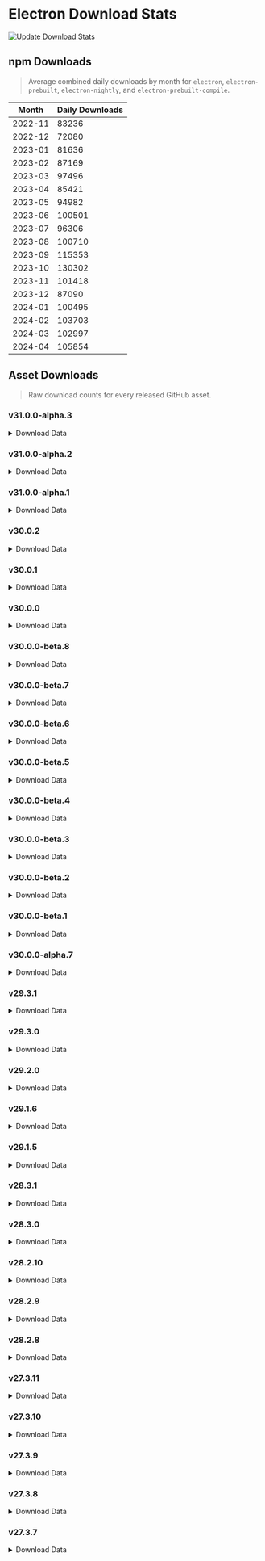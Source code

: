 # Electron Download Stats

[![Update Download Stats](https://github.com/electron/download-stats/actions/workflows/schedule.yml/badge.svg)](https://github.com/electron/download-stats/actions/workflows/schedule.yml)

## npm Downloads

> Average combined daily downloads by month for `electron`, `electron-prebuilt`, `electron-nightly`, and `electron-prebuilt-compile`.

Month | Daily Downloads
--- | ---
2022-11 | 83236
2022-12 | 72080
2023-01 | 81636
2023-02 | 87169
2023-03 | 97496
2023-04 | 85421
2023-05 | 94982
2023-06 | 100501
2023-07 | 96306
2023-08 | 100710
2023-09 | 115353
2023-10 | 130302
2023-11 | 101418
2023-12 | 87090
2024-01 | 100495
2024-02 | 103703
2024-03 | 102997
2024-04 | 105854


## Asset Downloads

> Raw download counts for every released GitHub asset.


### v31.0.0-alpha.3

<details><summary>Download Data</summary>

File | Downloads
--- | ---
SHASUMS256.txt | 57
electron-v31.0.0-alpha.3-win32-x64.zip | 42
electron-v31.0.0-alpha.3-darwin-arm64.zip | 21
electron-v31.0.0-alpha.3-linux-x64.zip | 21
electron-v31.0.0-alpha.3-darwin-x64.zip | 17
electron-v31.0.0-alpha.3-win32-ia32.zip | 17
chromedriver-v31.0.0-alpha.3-linux-x64.zip | 16
chromedriver-v31.0.0-alpha.3-darwin-arm64.zip | 15
chromedriver-v31.0.0-alpha.3-win32-x64.zip | 15
electron-v31.0.0-alpha.3-mas-arm64.zip | 12
electron-v31.0.0-alpha.3-mas-x64.zip | 12
electron-v31.0.0-alpha.3-win32-arm64.zip | 12
chromedriver-v31.0.0-alpha.3-darwin-x64.zip | 11
electron-v31.0.0-alpha.3-linux-arm64.zip | 11
electron.d.ts | 11
mksnapshot-v31.0.0-alpha.3-linux-arm64-x64.zip | 11
mksnapshot-v31.0.0-alpha.3-linux-x64.zip | 11
chromedriver-v31.0.0-alpha.3-linux-arm64.zip | 10
chromedriver-v31.0.0-alpha.3-linux-armv7l.zip | 10
chromedriver-v31.0.0-alpha.3-mas-arm64.zip | 10
chromedriver-v31.0.0-alpha.3-mas-x64.zip | 10
chromedriver-v31.0.0-alpha.3-win32-arm64.zip | 10
chromedriver-v31.0.0-alpha.3-win32-ia32.zip | 10
electron-api.json | 10
electron-v31.0.0-alpha.3-darwin-arm64-symbols.zip | 10
electron-v31.0.0-alpha.3-darwin-x64-symbols.zip | 10
electron-v31.0.0-alpha.3-linux-arm64-debug.zip | 10
electron-v31.0.0-alpha.3-linux-arm64-symbols.zip | 10
electron-v31.0.0-alpha.3-linux-armv7l-debug.zip | 10
electron-v31.0.0-alpha.3-linux-armv7l-symbols.zip | 10
electron-v31.0.0-alpha.3-linux-armv7l.zip | 10
electron-v31.0.0-alpha.3-linux-x64-symbols.zip | 10
electron-v31.0.0-alpha.3-mas-arm64-symbols.zip | 10
electron-v31.0.0-alpha.3-mas-x64-symbols.zip | 10
electron-v31.0.0-alpha.3-win32-arm64-symbols.zip | 10
electron-v31.0.0-alpha.3-win32-arm64-toolchain-profile.zip | 10
electron-v31.0.0-alpha.3-win32-ia32-symbols.zip | 10
electron-v31.0.0-alpha.3-win32-ia32-toolchain-profile.zip | 10
electron-v31.0.0-alpha.3-win32-x64-symbols.zip | 10
electron-v31.0.0-alpha.3-win32-x64-toolchain-profile.zip | 10
ffmpeg-v31.0.0-alpha.3-darwin-arm64.zip | 10
ffmpeg-v31.0.0-alpha.3-darwin-x64.zip | 10
ffmpeg-v31.0.0-alpha.3-linux-arm64.zip | 10
ffmpeg-v31.0.0-alpha.3-linux-armv7l.zip | 10
ffmpeg-v31.0.0-alpha.3-linux-x64.zip | 10
ffmpeg-v31.0.0-alpha.3-mas-arm64.zip | 10
ffmpeg-v31.0.0-alpha.3-mas-x64.zip | 10
ffmpeg-v31.0.0-alpha.3-win32-arm64.zip | 10
ffmpeg-v31.0.0-alpha.3-win32-ia32.zip | 10
ffmpeg-v31.0.0-alpha.3-win32-x64.zip | 10
hunspell_dictionaries.zip | 10
libcxx-objects-v31.0.0-alpha.3-linux-arm64.zip | 10
libcxx-objects-v31.0.0-alpha.3-linux-armv7l.zip | 10
libcxx-objects-v31.0.0-alpha.3-linux-x64.zip | 10
libcxxabi_headers.zip | 10
libcxx_headers.zip | 10
mksnapshot-v31.0.0-alpha.3-darwin-arm64.zip | 10
mksnapshot-v31.0.0-alpha.3-darwin-x64.zip | 10
mksnapshot-v31.0.0-alpha.3-linux-armv7l-x64.zip | 10
mksnapshot-v31.0.0-alpha.3-mas-arm64.zip | 10
mksnapshot-v31.0.0-alpha.3-mas-x64.zip | 10
mksnapshot-v31.0.0-alpha.3-win32-arm64-x64.zip | 10
mksnapshot-v31.0.0-alpha.3-win32-ia32.zip | 10
mksnapshot-v31.0.0-alpha.3-win32-x64.zip | 10
electron-v31.0.0-alpha.3-darwin-arm64-dsym.zip | 6
electron-v31.0.0-alpha.3-darwin-arm64-dsym-snapshot.zip | 5
electron-v31.0.0-alpha.3-darwin-x64-dsym-snapshot.zip | 5
electron-v31.0.0-alpha.3-darwin-x64-dsym.zip | 5
electron-v31.0.0-alpha.3-linux-x64-debug.zip | 5
electron-v31.0.0-alpha.3-mas-arm64-dsym-snapshot.zip | 5
electron-v31.0.0-alpha.3-mas-arm64-dsym.zip | 5
electron-v31.0.0-alpha.3-mas-x64-dsym-snapshot.zip | 5
electron-v31.0.0-alpha.3-mas-x64-dsym.zip | 5
electron-v31.0.0-alpha.3-win32-arm64-pdb.zip | 5
electron-v31.0.0-alpha.3-win32-ia32-pdb.zip | 5
electron-v31.0.0-alpha.3-win32-x64-pdb.zip | 5

</details>

### v31.0.0-alpha.2

<details><summary>Download Data</summary>

File | Downloads
--- | ---
electron-v31.0.0-alpha.2-win32-x64.zip | 392
SHASUMS256.txt | 289
electron-v31.0.0-alpha.2-linux-x64.zip | 139
electron-v31.0.0-alpha.2-darwin-arm64.zip | 121
chromedriver-v31.0.0-alpha.2-win32-x64.zip | 97
chromedriver-v31.0.0-alpha.2-linux-x64.zip | 91
chromedriver-v31.0.0-alpha.2-darwin-arm64.zip | 86
electron-v31.0.0-alpha.2-darwin-x64.zip | 81
electron-v31.0.0-alpha.2-win32-ia32.zip | 80
electron-v31.0.0-alpha.2-linux-arm64.zip | 79
mksnapshot-v31.0.0-alpha.2-linux-x64.zip | 69
mksnapshot-v31.0.0-alpha.2-linux-arm64-x64.zip | 67
chromedriver-v31.0.0-alpha.2-linux-arm64.zip | 64
electron-v31.0.0-alpha.2-win32-arm64.zip | 64
mksnapshot-v31.0.0-alpha.2-win32-x64.zip | 64
electron-api.json | 62
chromedriver-v31.0.0-alpha.2-linux-armv7l.zip | 61
electron-v31.0.0-alpha.2-mas-arm64.zip | 60
electron-v31.0.0-alpha.2-mas-x64.zip | 60
chromedriver-v31.0.0-alpha.2-darwin-x64.zip | 59
electron-v31.0.0-alpha.2-win32-x64-toolchain-profile.zip | 58
ffmpeg-v31.0.0-alpha.2-win32-x64.zip | 58
chromedriver-v31.0.0-alpha.2-win32-ia32.zip | 57
electron-v31.0.0-alpha.2-mas-arm64-dsym.zip | 57
chromedriver-v31.0.0-alpha.2-win32-arm64.zip | 56
ffmpeg-v31.0.0-alpha.2-win32-ia32.zip | 56
hunspell_dictionaries.zip | 56
mksnapshot-v31.0.0-alpha.2-win32-ia32.zip | 56
chromedriver-v31.0.0-alpha.2-mas-arm64.zip | 55
chromedriver-v31.0.0-alpha.2-mas-x64.zip | 55
electron-v31.0.0-alpha.2-linux-arm64-debug.zip | 55
electron-v31.0.0-alpha.2-linux-armv7l.zip | 55
electron-v31.0.0-alpha.2-win32-ia32-toolchain-profile.zip | 55
electron.d.ts | 55
ffmpeg-v31.0.0-alpha.2-linux-x64.zip | 55
libcxx-objects-v31.0.0-alpha.2-linux-x64.zip | 55
electron-v31.0.0-alpha.2-darwin-arm64-symbols.zip | 54
electron-v31.0.0-alpha.2-linux-arm64-symbols.zip | 54
electron-v31.0.0-alpha.2-linux-armv7l-symbols.zip | 54
electron-v31.0.0-alpha.2-win32-x64-pdb.zip | 54
ffmpeg-v31.0.0-alpha.2-darwin-x64.zip | 54
ffmpeg-v31.0.0-alpha.2-linux-arm64.zip | 54
ffmpeg-v31.0.0-alpha.2-win32-arm64.zip | 54
libcxxabi_headers.zip | 54
libcxx_headers.zip | 54
mksnapshot-v31.0.0-alpha.2-win32-arm64-x64.zip | 54
electron-v31.0.0-alpha.2-darwin-x64-symbols.zip | 53
electron-v31.0.0-alpha.2-linux-armv7l-debug.zip | 53
electron-v31.0.0-alpha.2-linux-x64-symbols.zip | 53
electron-v31.0.0-alpha.2-mas-arm64-symbols.zip | 53
electron-v31.0.0-alpha.2-mas-x64-symbols.zip | 53
electron-v31.0.0-alpha.2-win32-arm64-symbols.zip | 53
electron-v31.0.0-alpha.2-win32-arm64-toolchain-profile.zip | 53
electron-v31.0.0-alpha.2-win32-ia32-symbols.zip | 53
electron-v31.0.0-alpha.2-win32-x64-symbols.zip | 53
ffmpeg-v31.0.0-alpha.2-darwin-arm64.zip | 53
ffmpeg-v31.0.0-alpha.2-linux-armv7l.zip | 53
ffmpeg-v31.0.0-alpha.2-mas-arm64.zip | 53
ffmpeg-v31.0.0-alpha.2-mas-x64.zip | 53
libcxx-objects-v31.0.0-alpha.2-linux-arm64.zip | 53
libcxx-objects-v31.0.0-alpha.2-linux-armv7l.zip | 53
mksnapshot-v31.0.0-alpha.2-darwin-arm64.zip | 53
mksnapshot-v31.0.0-alpha.2-darwin-x64.zip | 53
mksnapshot-v31.0.0-alpha.2-linux-armv7l-x64.zip | 53
mksnapshot-v31.0.0-alpha.2-mas-arm64.zip | 53
mksnapshot-v31.0.0-alpha.2-mas-x64.zip | 53
electron-v31.0.0-alpha.2-darwin-arm64-dsym.zip | 52
electron-v31.0.0-alpha.2-darwin-arm64-dsym-snapshot.zip | 51
electron-v31.0.0-alpha.2-darwin-x64-dsym-snapshot.zip | 50
electron-v31.0.0-alpha.2-darwin-x64-dsym.zip | 49
electron-v31.0.0-alpha.2-win32-arm64-pdb.zip | 49
electron-v31.0.0-alpha.2-linux-x64-debug.zip | 48
electron-v31.0.0-alpha.2-mas-arm64-dsym-snapshot.zip | 48
electron-v31.0.0-alpha.2-mas-x64-dsym-snapshot.zip | 48
electron-v31.0.0-alpha.2-mas-x64-dsym.zip | 48
electron-v31.0.0-alpha.2-win32-ia32-pdb.zip | 48

</details>

### v31.0.0-alpha.1

<details><summary>Download Data</summary>

File | Downloads
--- | ---
electron-v31.0.0-alpha.1-win32-x64.zip | 170
SHASUMS256.txt | 169
electron-v31.0.0-alpha.1-linux-x64.zip | 153
electron-v31.0.0-alpha.1-win32-ia32.zip | 99
electron-v31.0.0-alpha.1-darwin-arm64.zip | 89
electron-v31.0.0-alpha.1-darwin-x64.zip | 84
electron-v31.0.0-alpha.1-win32-arm64.zip | 76
electron-v31.0.0-alpha.1-linux-arm64.zip | 75
mksnapshot-v31.0.0-alpha.1-linux-arm64-x64.zip | 71
mksnapshot-v31.0.0-alpha.1-linux-x64.zip | 71
chromedriver-v31.0.0-alpha.1-win32-x64.zip | 64
chromedriver-v31.0.0-alpha.1-linux-x64.zip | 63
chromedriver-v31.0.0-alpha.1-darwin-arm64.zip | 62
chromedriver-v31.0.0-alpha.1-linux-arm64.zip | 61
electron-v31.0.0-alpha.1-linux-armv7l.zip | 59
chromedriver-v31.0.0-alpha.1-linux-armv7l.zip | 58
chromedriver-v31.0.0-alpha.1-win32-ia32.zip | 58
electron-v31.0.0-alpha.1-mas-arm64.zip | 58
electron-v31.0.0-alpha.1-mas-x64.zip | 58
chromedriver-v31.0.0-alpha.1-darwin-x64.zip | 57
chromedriver-v31.0.0-alpha.1-win32-arm64.zip | 57
electron.d.ts | 57
ffmpeg-v31.0.0-alpha.1-win32-arm64.zip | 57
ffmpeg-v31.0.0-alpha.1-win32-ia32.zip | 57
ffmpeg-v31.0.0-alpha.1-win32-x64.zip | 57
mksnapshot-v31.0.0-alpha.1-win32-arm64-x64.zip | 57
mksnapshot-v31.0.0-alpha.1-win32-ia32.zip | 57
mksnapshot-v31.0.0-alpha.1-win32-x64.zip | 57
chromedriver-v31.0.0-alpha.1-mas-arm64.zip | 56
chromedriver-v31.0.0-alpha.1-mas-x64.zip | 56
electron-v31.0.0-alpha.1-darwin-arm64-symbols.zip | 56
electron-v31.0.0-alpha.1-darwin-x64-symbols.zip | 56
electron-v31.0.0-alpha.1-linux-arm64-debug.zip | 56
electron-v31.0.0-alpha.1-linux-arm64-symbols.zip | 56
electron-v31.0.0-alpha.1-linux-armv7l-debug.zip | 56
electron-v31.0.0-alpha.1-linux-armv7l-symbols.zip | 56
electron-v31.0.0-alpha.1-linux-x64-symbols.zip | 56
electron-v31.0.0-alpha.1-mas-arm64-symbols.zip | 56
electron-v31.0.0-alpha.1-mas-x64-symbols.zip | 56
electron-v31.0.0-alpha.1-win32-arm64-symbols.zip | 56
electron-v31.0.0-alpha.1-win32-arm64-toolchain-profile.zip | 56
electron-v31.0.0-alpha.1-win32-ia32-symbols.zip | 56
electron-v31.0.0-alpha.1-win32-ia32-toolchain-profile.zip | 56
electron-v31.0.0-alpha.1-win32-x64-symbols.zip | 56
electron-v31.0.0-alpha.1-win32-x64-toolchain-profile.zip | 56
ffmpeg-v31.0.0-alpha.1-darwin-arm64.zip | 56
ffmpeg-v31.0.0-alpha.1-darwin-x64.zip | 56
ffmpeg-v31.0.0-alpha.1-linux-arm64.zip | 56
ffmpeg-v31.0.0-alpha.1-linux-armv7l.zip | 56
ffmpeg-v31.0.0-alpha.1-linux-x64.zip | 56
ffmpeg-v31.0.0-alpha.1-mas-arm64.zip | 56
ffmpeg-v31.0.0-alpha.1-mas-x64.zip | 56
hunspell_dictionaries.zip | 56
libcxx-objects-v31.0.0-alpha.1-linux-arm64.zip | 56
libcxx-objects-v31.0.0-alpha.1-linux-armv7l.zip | 56
libcxx-objects-v31.0.0-alpha.1-linux-x64.zip | 56
libcxxabi_headers.zip | 56
libcxx_headers.zip | 56
mksnapshot-v31.0.0-alpha.1-darwin-arm64.zip | 56
mksnapshot-v31.0.0-alpha.1-darwin-x64.zip | 56
mksnapshot-v31.0.0-alpha.1-linux-armv7l-x64.zip | 56
mksnapshot-v31.0.0-alpha.1-mas-arm64.zip | 56
mksnapshot-v31.0.0-alpha.1-mas-x64.zip | 56
electron-api.json | 55
electron-v31.0.0-alpha.1-linux-x64-debug.zip | 53
electron-v31.0.0-alpha.1-darwin-x64-dsym.zip | 52
electron-v31.0.0-alpha.1-darwin-arm64-dsym-snapshot.zip | 51
electron-v31.0.0-alpha.1-darwin-arm64-dsym.zip | 51
electron-v31.0.0-alpha.1-darwin-x64-dsym-snapshot.zip | 51
electron-v31.0.0-alpha.1-mas-arm64-dsym-snapshot.zip | 51
electron-v31.0.0-alpha.1-mas-arm64-dsym.zip | 51
electron-v31.0.0-alpha.1-mas-x64-dsym-snapshot.zip | 51
electron-v31.0.0-alpha.1-mas-x64-dsym.zip | 51
electron-v31.0.0-alpha.1-win32-arm64-pdb.zip | 51
electron-v31.0.0-alpha.1-win32-ia32-pdb.zip | 51
electron-v31.0.0-alpha.1-win32-x64-pdb.zip | 51

</details>

### v30.0.2

<details><summary>Download Data</summary>

File | Downloads
--- | ---
electron-v30.0.2-win32-x64.zip | 2377
electron-v30.0.2-linux-x64.zip | 2013
electron-v30.0.2-darwin-arm64.zip | 870
SHASUMS256.txt | 551
electron-v30.0.2-darwin-x64.zip | 510
electron-v30.0.2-win32-ia32.zip | 132
electron-v30.0.2-linux-arm64.zip | 119
electron-v30.0.2-win32-arm64.zip | 71
chromedriver-v30.0.2-win32-x64.zip | 42
electron-v30.0.2-mas-arm64.zip | 38
chromedriver-v30.0.2-linux-x64.zip | 32
electron-v30.0.2-linux-armv7l.zip | 31
chromedriver-v30.0.2-darwin-arm64.zip | 30
mksnapshot-v30.0.2-linux-x64.zip | 24
chromedriver-v30.0.2-linux-arm64.zip | 22
electron-v30.0.2-mas-x64.zip | 21
mksnapshot-v30.0.2-win32-x64.zip | 20
electron-v30.0.2-win32-ia32-symbols.zip | 18
electron-v30.0.2-win32-x64-symbols.zip | 18
ffmpeg-v30.0.2-win32-x64.zip | 14
mksnapshot-v30.0.2-darwin-x64.zip | 14
chromedriver-v30.0.2-darwin-x64.zip | 13
electron-api.json | 13
electron-v30.0.2-linux-x64-symbols.zip | 13
hunspell_dictionaries.zip | 13
electron-v30.0.2-darwin-arm64-symbols.zip | 12
electron-v30.0.2-darwin-x64-symbols.zip | 12
electron-v30.0.2-linux-arm64-symbols.zip | 12
electron-v30.0.2-linux-armv7l-symbols.zip | 12
electron-v30.0.2-mas-arm64-symbols.zip | 12
electron-v30.0.2-mas-x64-symbols.zip | 12
electron-v30.0.2-win32-arm64-symbols.zip | 12
electron-v30.0.2-win32-ia32-pdb.zip | 12
electron-v30.0.2-win32-x64-pdb.zip | 12
electron.d.ts | 12
ffmpeg-v30.0.2-darwin-x64.zip | 12
ffmpeg-v30.0.2-linux-x64.zip | 12
libcxx-objects-v30.0.2-linux-x64.zip | 12
libcxxabi_headers.zip | 12
libcxx_headers.zip | 12
mksnapshot-v30.0.2-linux-arm64-x64.zip | 12
chromedriver-v30.0.2-linux-armv7l.zip | 11
chromedriver-v30.0.2-mas-arm64.zip | 11
chromedriver-v30.0.2-mas-x64.zip | 11
chromedriver-v30.0.2-win32-arm64.zip | 11
chromedriver-v30.0.2-win32-ia32.zip | 11
electron-v30.0.2-linux-arm64-debug.zip | 11
electron-v30.0.2-linux-armv7l-debug.zip | 11
electron-v30.0.2-win32-arm64-toolchain-profile.zip | 11
electron-v30.0.2-win32-ia32-toolchain-profile.zip | 11
electron-v30.0.2-win32-x64-toolchain-profile.zip | 11
ffmpeg-v30.0.2-darwin-arm64.zip | 11
ffmpeg-v30.0.2-linux-arm64.zip | 11
ffmpeg-v30.0.2-linux-armv7l.zip | 11
ffmpeg-v30.0.2-mas-arm64.zip | 11
ffmpeg-v30.0.2-mas-x64.zip | 11
ffmpeg-v30.0.2-win32-arm64.zip | 11
ffmpeg-v30.0.2-win32-ia32.zip | 11
libcxx-objects-v30.0.2-linux-arm64.zip | 11
libcxx-objects-v30.0.2-linux-armv7l.zip | 11
mksnapshot-v30.0.2-darwin-arm64.zip | 11
mksnapshot-v30.0.2-linux-armv7l-x64.zip | 11
mksnapshot-v30.0.2-mas-arm64.zip | 11
mksnapshot-v30.0.2-mas-x64.zip | 11
mksnapshot-v30.0.2-win32-arm64-x64.zip | 11
mksnapshot-v30.0.2-win32-ia32.zip | 11
electron-v30.0.2-darwin-arm64-dsym-snapshot.zip | 7
electron-v30.0.2-linux-x64-debug.zip | 7
electron-v30.0.2-darwin-arm64-dsym.zip | 6
electron-v30.0.2-darwin-x64-dsym-snapshot.zip | 6
electron-v30.0.2-darwin-x64-dsym.zip | 6
electron-v30.0.2-mas-arm64-dsym-snapshot.zip | 6
electron-v30.0.2-mas-arm64-dsym.zip | 6
electron-v30.0.2-mas-x64-dsym-snapshot.zip | 6
electron-v30.0.2-mas-x64-dsym.zip | 6
electron-v30.0.2-win32-arm64-pdb.zip | 6

</details>

### v30.0.1

<details><summary>Download Data</summary>

File | Downloads
--- | ---
electron-v30.0.1-linux-x64.zip | 37053
electron-v30.0.1-win32-x64.zip | 35302
electron-v30.0.1-darwin-arm64.zip | 10525
SHASUMS256.txt | 10026
electron-v30.0.1-darwin-x64.zip | 7319
electron-v30.0.1-linux-arm64.zip | 1901
electron-v30.0.1-win32-ia32.zip | 1399
chromedriver-v30.0.1-linux-x64.zip | 1103
electron-v30.0.1-win32-arm64.zip | 946
chromedriver-v30.0.1-win32-x64.zip | 540
electron-v30.0.1-linux-armv7l.zip | 447
electron-v30.0.1-mas-arm64.zip | 293
chromedriver-v30.0.1-darwin-arm64.zip | 285
electron-v30.0.1-mas-x64.zip | 230
chromedriver-v30.0.1-linux-arm64.zip | 154
chromedriver-v30.0.1-darwin-x64.zip | 145
electron-api.json | 110
mksnapshot-v30.0.1-linux-x64.zip | 94
electron-v30.0.1-win32-x64-symbols.zip | 91
ffmpeg-v30.0.1-win32-x64.zip | 86
chromedriver-v30.0.1-linux-armv7l.zip | 84
mksnapshot-v30.0.1-win32-x64.zip | 84
electron-v30.0.1-win32-ia32-symbols.zip | 82
electron-v30.0.1-win32-x64-pdb.zip | 80
chromedriver-v30.0.1-win32-ia32.zip | 79
electron-v30.0.1-win32-ia32-pdb.zip | 76
chromedriver-v30.0.1-win32-arm64.zip | 74
electron.d.ts | 70
mksnapshot-v30.0.1-linux-arm64-x64.zip | 70
electron-v30.0.1-win32-x64-toolchain-profile.zip | 68
hunspell_dictionaries.zip | 68
chromedriver-v30.0.1-mas-x64.zip | 66
mksnapshot-v30.0.1-darwin-x64.zip | 66
ffmpeg-v30.0.1-linux-x64.zip | 65
chromedriver-v30.0.1-mas-arm64.zip | 63
electron-v30.0.1-linux-x64-symbols.zip | 63
electron-v30.0.1-win32-ia32-toolchain-profile.zip | 62
ffmpeg-v30.0.1-win32-ia32.zip | 62
electron-v30.0.1-win32-arm64-symbols.zip | 61
libcxx-objects-v30.0.1-linux-x64.zip | 61
mksnapshot-v30.0.1-win32-ia32.zip | 61
electron-v30.0.1-darwin-x64-symbols.zip | 60
libcxxabi_headers.zip | 60
libcxx_headers.zip | 60
electron-v30.0.1-mas-x64-symbols.zip | 59
electron-v30.0.1-darwin-arm64-symbols.zip | 58
electron-v30.0.1-linux-armv7l-symbols.zip | 58
ffmpeg-v30.0.1-darwin-x64.zip | 58
electron-v30.0.1-darwin-arm64-dsym.zip | 57
electron-v30.0.1-linux-arm64-symbols.zip | 57
electron-v30.0.1-linux-armv7l-debug.zip | 57
electron-v30.0.1-mas-arm64-symbols.zip | 57
electron-v30.0.1-win32-arm64-pdb.zip | 57
electron-v30.0.1-win32-arm64-toolchain-profile.zip | 57
ffmpeg-v30.0.1-linux-arm64.zip | 57
ffmpeg-v30.0.1-linux-armv7l.zip | 57
libcxx-objects-v30.0.1-linux-arm64.zip | 57
mksnapshot-v30.0.1-win32-arm64-x64.zip | 57
electron-v30.0.1-darwin-x64-dsym.zip | 56
ffmpeg-v30.0.1-mas-arm64.zip | 56
ffmpeg-v30.0.1-mas-x64.zip | 56
ffmpeg-v30.0.1-win32-arm64.zip | 56
libcxx-objects-v30.0.1-linux-armv7l.zip | 56
mksnapshot-v30.0.1-darwin-arm64.zip | 56
mksnapshot-v30.0.1-linux-armv7l-x64.zip | 56
mksnapshot-v30.0.1-mas-arm64.zip | 56
mksnapshot-v30.0.1-mas-x64.zip | 56
electron-v30.0.1-darwin-arm64-dsym-snapshot.zip | 55
electron-v30.0.1-linux-arm64-debug.zip | 55
ffmpeg-v30.0.1-darwin-arm64.zip | 55
electron-v30.0.1-linux-x64-debug.zip | 54
electron-v30.0.1-mas-x64-dsym-snapshot.zip | 52
electron-v30.0.1-darwin-x64-dsym-snapshot.zip | 51
electron-v30.0.1-mas-arm64-dsym-snapshot.zip | 51
electron-v30.0.1-mas-arm64-dsym.zip | 51
electron-v30.0.1-mas-x64-dsym.zip | 51

</details>

### v30.0.0

<details><summary>Download Data</summary>

File | Downloads
--- | ---
electron-v30.0.0-linux-x64.zip | 17009
electron-v30.0.0-win32-x64.zip | 11898
electron-v30.0.0-darwin-arm64.zip | 3349
SHASUMS256.txt | 3284
electron-v30.0.0-darwin-x64.zip | 3054
electron-v30.0.0-win32-ia32.zip | 778
electron-v30.0.0-linux-arm64.zip | 686
chromedriver-v30.0.0-linux-x64.zip | 515
electron-v30.0.0-win32-arm64.zip | 247
chromedriver-v30.0.0-win32-x64.zip | 237
electron-v30.0.0-linux-armv7l.zip | 156
chromedriver-v30.0.0-darwin-arm64.zip | 142
electron-v30.0.0-mas-arm64.zip | 125
chromedriver-v30.0.0-darwin-x64.zip | 108
electron-v30.0.0-mas-x64.zip | 107
mksnapshot-v30.0.0-linux-x64.zip | 98
chromedriver-v30.0.0-linux-arm64.zip | 97
electron-v30.0.0-win32-x64-symbols.zip | 96
electron-v30.0.0-win32-ia32-symbols.zip | 93
electron-v30.0.0-win32-x64-pdb.zip | 89
mksnapshot-v30.0.0-win32-x64.zip | 88
electron-v30.0.0-win32-ia32-pdb.zip | 87
ffmpeg-v30.0.0-win32-x64.zip | 86
electron-api.json | 85
mksnapshot-v30.0.0-linux-arm64-x64.zip | 85
ffmpeg-v30.0.0-darwin-x64.zip | 79
chromedriver-v30.0.0-win32-ia32.zip | 78
chromedriver-v30.0.0-linux-armv7l.zip | 77
electron-v30.0.0-win32-x64-toolchain-profile.zip | 76
ffmpeg-v30.0.0-win32-ia32.zip | 76
hunspell_dictionaries.zip | 76
mksnapshot-v30.0.0-win32-ia32.zip | 75
chromedriver-v30.0.0-win32-arm64.zip | 74
mksnapshot-v30.0.0-darwin-x64.zip | 74
electron.d.ts | 73
electron-v30.0.0-linux-x64-symbols.zip | 72
chromedriver-v30.0.0-mas-arm64.zip | 71
chromedriver-v30.0.0-mas-x64.zip | 71
electron-v30.0.0-win32-ia32-toolchain-profile.zip | 71
electron-v30.0.0-darwin-arm64-symbols.zip | 70
electron-v30.0.0-darwin-x64-symbols.zip | 70
electron-v30.0.0-mas-x64-symbols.zip | 70
ffmpeg-v30.0.0-linux-armv7l.zip | 70
ffmpeg-v30.0.0-linux-x64.zip | 70
ffmpeg-v30.0.0-win32-arm64.zip | 70
libcxx-objects-v30.0.0-linux-x64.zip | 70
libcxx_headers.zip | 70
mksnapshot-v30.0.0-win32-arm64-x64.zip | 70
electron-v30.0.0-linux-arm64-symbols.zip | 69
electron-v30.0.0-linux-armv7l-symbols.zip | 69
electron-v30.0.0-mas-arm64-symbols.zip | 69
electron-v30.0.0-win32-arm64-symbols.zip | 69
electron-v30.0.0-win32-arm64-toolchain-profile.zip | 69
ffmpeg-v30.0.0-darwin-arm64.zip | 69
ffmpeg-v30.0.0-linux-arm64.zip | 69
libcxxabi_headers.zip | 69
mksnapshot-v30.0.0-darwin-arm64.zip | 69
electron-v30.0.0-linux-arm64-debug.zip | 68
electron-v30.0.0-linux-armv7l-debug.zip | 68
electron-v30.0.0-linux-x64-debug.zip | 68
ffmpeg-v30.0.0-mas-arm64.zip | 68
ffmpeg-v30.0.0-mas-x64.zip | 68
libcxx-objects-v30.0.0-linux-arm64.zip | 68
libcxx-objects-v30.0.0-linux-armv7l.zip | 68
mksnapshot-v30.0.0-mas-arm64.zip | 68
mksnapshot-v30.0.0-mas-x64.zip | 68
mksnapshot-v30.0.0-linux-armv7l-x64.zip | 67
electron-v30.0.0-darwin-x64-dsym.zip | 66
electron-v30.0.0-mas-x64-dsym.zip | 64
electron-v30.0.0-darwin-arm64-dsym.zip | 63
electron-v30.0.0-darwin-x64-dsym-snapshot.zip | 63
electron-v30.0.0-mas-arm64-dsym-snapshot.zip | 63
electron-v30.0.0-mas-arm64-dsym.zip | 63
electron-v30.0.0-mas-x64-dsym-snapshot.zip | 63
electron-v30.0.0-win32-arm64-pdb.zip | 63
electron-v30.0.0-darwin-arm64-dsym-snapshot.zip | 62

</details>

### v30.0.0-beta.8

<details><summary>Download Data</summary>

File | Downloads
--- | ---
SHASUMS256.txt | 2470
electron-v30.0.0-beta.8-darwin-arm64.zip | 813
electron-v30.0.0-beta.8-linux-x64.zip | 736
electron-v30.0.0-beta.8-darwin-x64.zip | 672
chromedriver-v30.0.0-beta.8-linux-x64.zip | 483
chromedriver-v30.0.0-beta.8-darwin-arm64.zip | 453
chromedriver-v30.0.0-beta.8-win32-x64.zip | 436
electron-v30.0.0-beta.8-win32-x64.zip | 417
electron-v30.0.0-beta.8-mas-x64.zip | 297
electron-v30.0.0-beta.8-mas-arm64.zip | 295
electron-v30.0.0-beta.8-linux-arm64.zip | 110
electron-v30.0.0-beta.8-win32-ia32.zip | 110
mksnapshot-v30.0.0-beta.8-linux-arm64-x64.zip | 96
mksnapshot-v30.0.0-beta.8-linux-x64.zip | 96
electron-v30.0.0-beta.8-win32-arm64.zip | 94
chromedriver-v30.0.0-beta.8-linux-arm64.zip | 81
chromedriver-v30.0.0-beta.8-darwin-x64.zip | 80
chromedriver-v30.0.0-beta.8-linux-armv7l.zip | 80
ffmpeg-v30.0.0-beta.8-win32-x64.zip | 80
electron-api.json | 79
electron-v30.0.0-beta.8-linux-armv7l.zip | 79
chromedriver-v30.0.0-beta.8-win32-ia32.zip | 78
mksnapshot-v30.0.0-beta.8-win32-x64.zip | 78
ffmpeg-v30.0.0-beta.8-linux-arm64.zip | 77
ffmpeg-v30.0.0-beta.8-win32-ia32.zip | 77
mksnapshot-v30.0.0-beta.8-win32-ia32.zip | 77
electron-v30.0.0-beta.8-linux-arm64-debug.zip | 76
electron-v30.0.0-beta.8-win32-arm64-symbols.zip | 76
electron-v30.0.0-beta.8-win32-ia32-toolchain-profile.zip | 76
electron-v30.0.0-beta.8-win32-x64-toolchain-profile.zip | 76
ffmpeg-v30.0.0-beta.8-darwin-arm64.zip | 76
ffmpeg-v30.0.0-beta.8-win32-arm64.zip | 76
hunspell_dictionaries.zip | 76
libcxx-objects-v30.0.0-beta.8-linux-arm64.zip | 76
mksnapshot-v30.0.0-beta.8-darwin-arm64.zip | 76
mksnapshot-v30.0.0-beta.8-win32-arm64-x64.zip | 76
chromedriver-v30.0.0-beta.8-mas-arm64.zip | 75
chromedriver-v30.0.0-beta.8-mas-x64.zip | 75
chromedriver-v30.0.0-beta.8-win32-arm64.zip | 75
electron-v30.0.0-beta.8-darwin-x64-symbols.zip | 75
electron-v30.0.0-beta.8-linux-arm64-symbols.zip | 75
electron-v30.0.0-beta.8-linux-armv7l-debug.zip | 75
electron-v30.0.0-beta.8-linux-armv7l-symbols.zip | 75
electron-v30.0.0-beta.8-linux-x64-symbols.zip | 75
electron-v30.0.0-beta.8-mas-arm64-symbols.zip | 75
electron-v30.0.0-beta.8-mas-x64-symbols.zip | 75
electron-v30.0.0-beta.8-win32-arm64-toolchain-profile.zip | 75
electron-v30.0.0-beta.8-win32-ia32-symbols.zip | 75
electron-v30.0.0-beta.8-win32-x64-symbols.zip | 75
electron.d.ts | 75
ffmpeg-v30.0.0-beta.8-darwin-x64.zip | 75
ffmpeg-v30.0.0-beta.8-linux-armv7l.zip | 75
ffmpeg-v30.0.0-beta.8-linux-x64.zip | 75
ffmpeg-v30.0.0-beta.8-mas-arm64.zip | 75
ffmpeg-v30.0.0-beta.8-mas-x64.zip | 75
libcxx-objects-v30.0.0-beta.8-linux-armv7l.zip | 75
libcxx-objects-v30.0.0-beta.8-linux-x64.zip | 75
libcxxabi_headers.zip | 75
libcxx_headers.zip | 75
mksnapshot-v30.0.0-beta.8-darwin-x64.zip | 75
mksnapshot-v30.0.0-beta.8-linux-armv7l-x64.zip | 75
mksnapshot-v30.0.0-beta.8-mas-arm64.zip | 75
mksnapshot-v30.0.0-beta.8-mas-x64.zip | 75
electron-v30.0.0-beta.8-darwin-arm64-symbols.zip | 74
electron-v30.0.0-beta.8-darwin-arm64-dsym-snapshot.zip | 73
electron-v30.0.0-beta.8-mas-x64-dsym.zip | 72
electron-v30.0.0-beta.8-darwin-x64-dsym.zip | 71
electron-v30.0.0-beta.8-linux-x64-debug.zip | 71
electron-v30.0.0-beta.8-mas-arm64-dsym.zip | 71
electron-v30.0.0-beta.8-win32-x64-pdb.zip | 71
electron-v30.0.0-beta.8-darwin-arm64-dsym.zip | 70
electron-v30.0.0-beta.8-darwin-x64-dsym-snapshot.zip | 70
electron-v30.0.0-beta.8-mas-arm64-dsym-snapshot.zip | 70
electron-v30.0.0-beta.8-mas-x64-dsym-snapshot.zip | 70
electron-v30.0.0-beta.8-win32-arm64-pdb.zip | 70
electron-v30.0.0-beta.8-win32-ia32-pdb.zip | 70

</details>

### v30.0.0-beta.7

<details><summary>Download Data</summary>

File | Downloads
--- | ---
SHASUMS256.txt | 772
electron-v30.0.0-beta.7-linux-x64.zip | 354
electron-v30.0.0-beta.7-darwin-arm64.zip | 255
electron-v30.0.0-beta.7-win32-x64.zip | 235
chromedriver-v30.0.0-beta.7-linux-x64.zip | 228
chromedriver-v30.0.0-beta.7-darwin-arm64.zip | 200
electron-v30.0.0-beta.7-darwin-x64.zip | 199
chromedriver-v30.0.0-beta.7-win32-x64.zip | 181
electron-v30.0.0-beta.7-mas-arm64.zip | 128
electron-v30.0.0-beta.7-mas-x64.zip | 128
electron-v30.0.0-beta.7-linux-arm64.zip | 121
electron-v30.0.0-beta.7-win32-ia32.zip | 119
mksnapshot-v30.0.0-beta.7-linux-x64.zip | 109
mksnapshot-v30.0.0-beta.7-linux-arm64-x64.zip | 107
electron-v30.0.0-beta.7-win32-arm64.zip | 100
chromedriver-v30.0.0-beta.7-linux-arm64.zip | 97
hunspell_dictionaries.zip | 86
electron-v30.0.0-beta.7-linux-armv7l.zip | 85
electron.d.ts | 85
ffmpeg-v30.0.0-beta.7-win32-ia32.zip | 85
ffmpeg-v30.0.0-beta.7-win32-x64.zip | 85
mksnapshot-v30.0.0-beta.7-win32-ia32.zip | 85
mksnapshot-v30.0.0-beta.7-win32-x64.zip | 85
chromedriver-v30.0.0-beta.7-win32-ia32.zip | 84
electron-api.json | 84
electron-v30.0.0-beta.7-linux-armv7l-debug.zip | 84
electron-v30.0.0-beta.7-linux-armv7l-symbols.zip | 84
electron-v30.0.0-beta.7-win32-arm64-symbols.zip | 84
electron-v30.0.0-beta.7-win32-ia32-toolchain-profile.zip | 84
electron-v30.0.0-beta.7-win32-x64-toolchain-profile.zip | 84
ffmpeg-v30.0.0-beta.7-linux-armv7l.zip | 84
ffmpeg-v30.0.0-beta.7-linux-x64.zip | 84
ffmpeg-v30.0.0-beta.7-win32-arm64.zip | 84
libcxx-objects-v30.0.0-beta.7-linux-x64.zip | 84
mksnapshot-v30.0.0-beta.7-win32-arm64-x64.zip | 84
chromedriver-v30.0.0-beta.7-linux-armv7l.zip | 83
chromedriver-v30.0.0-beta.7-mas-arm64.zip | 83
chromedriver-v30.0.0-beta.7-win32-arm64.zip | 83
electron-v30.0.0-beta.7-darwin-arm64-symbols.zip | 83
electron-v30.0.0-beta.7-linux-arm64-debug.zip | 83
electron-v30.0.0-beta.7-linux-arm64-symbols.zip | 83
electron-v30.0.0-beta.7-linux-x64-symbols.zip | 83
electron-v30.0.0-beta.7-mas-arm64-symbols.zip | 83
electron-v30.0.0-beta.7-mas-x64-symbols.zip | 83
electron-v30.0.0-beta.7-win32-arm64-toolchain-profile.zip | 83
electron-v30.0.0-beta.7-win32-ia32-symbols.zip | 83
ffmpeg-v30.0.0-beta.7-darwin-arm64.zip | 83
ffmpeg-v30.0.0-beta.7-darwin-x64.zip | 83
ffmpeg-v30.0.0-beta.7-linux-arm64.zip | 83
ffmpeg-v30.0.0-beta.7-mas-arm64.zip | 83
ffmpeg-v30.0.0-beta.7-mas-x64.zip | 83
libcxx-objects-v30.0.0-beta.7-linux-arm64.zip | 83
libcxx-objects-v30.0.0-beta.7-linux-armv7l.zip | 83
libcxxabi_headers.zip | 83
libcxx_headers.zip | 83
mksnapshot-v30.0.0-beta.7-darwin-arm64.zip | 83
mksnapshot-v30.0.0-beta.7-darwin-x64.zip | 83
mksnapshot-v30.0.0-beta.7-linux-armv7l-x64.zip | 83
mksnapshot-v30.0.0-beta.7-mas-arm64.zip | 83
mksnapshot-v30.0.0-beta.7-mas-x64.zip | 83
chromedriver-v30.0.0-beta.7-darwin-x64.zip | 82
chromedriver-v30.0.0-beta.7-mas-x64.zip | 82
electron-v30.0.0-beta.7-darwin-x64-symbols.zip | 82
electron-v30.0.0-beta.7-win32-x64-symbols.zip | 82
electron-v30.0.0-beta.7-darwin-arm64-dsym-snapshot.zip | 79
electron-v30.0.0-beta.7-darwin-arm64-dsym.zip | 78
electron-v30.0.0-beta.7-darwin-x64-dsym-snapshot.zip | 78
electron-v30.0.0-beta.7-linux-x64-debug.zip | 78
electron-v30.0.0-beta.7-mas-arm64-dsym-snapshot.zip | 78
electron-v30.0.0-beta.7-mas-arm64-dsym.zip | 78
electron-v30.0.0-beta.7-mas-x64-dsym-snapshot.zip | 78
electron-v30.0.0-beta.7-mas-x64-dsym.zip | 78
electron-v30.0.0-beta.7-win32-arm64-pdb.zip | 78
electron-v30.0.0-beta.7-win32-ia32-pdb.zip | 78
electron-v30.0.0-beta.7-darwin-x64-dsym.zip | 77
electron-v30.0.0-beta.7-win32-x64-pdb.zip | 77

</details>

### v30.0.0-beta.6

<details><summary>Download Data</summary>

File | Downloads
--- | ---
SHASUMS256.txt | 368
electron-v30.0.0-beta.6-win32-x64.zip | 273
electron-v30.0.0-beta.6-linux-x64.zip | 218
electron-v30.0.0-beta.6-darwin-arm64.zip | 180
electron-v30.0.0-beta.6-darwin-x64.zip | 156
chromedriver-v30.0.0-beta.6-linux-x64.zip | 147
electron-v30.0.0-beta.6-linux-arm64.zip | 139
electron-v30.0.0-beta.6-win32-ia32.zip | 136
chromedriver-v30.0.0-beta.6-darwin-arm64.zip | 134
mksnapshot-v30.0.0-beta.6-linux-x64.zip | 128
mksnapshot-v30.0.0-beta.6-linux-arm64-x64.zip | 127
chromedriver-v30.0.0-beta.6-win32-x64.zip | 126
electron-v30.0.0-beta.6-mas-arm64.zip | 113
electron-v30.0.0-beta.6-mas-x64.zip | 111
chromedriver-v30.0.0-beta.6-linux-arm64.zip | 109
electron-v30.0.0-beta.6-win32-arm64.zip | 108
ffmpeg-v30.0.0-beta.6-win32-x64.zip | 103
mksnapshot-v30.0.0-beta.6-win32-x64.zip | 103
chromedriver-v30.0.0-beta.6-darwin-x64.zip | 101
chromedriver-v30.0.0-beta.6-linux-armv7l.zip | 101
libcxx-objects-v30.0.0-beta.6-linux-x64.zip | 101
electron-v30.0.0-beta.6-linux-armv7l.zip | 100
electron.d.ts | 100
ffmpeg-v30.0.0-beta.6-linux-x64.zip | 100
ffmpeg-v30.0.0-beta.6-win32-arm64.zip | 100
ffmpeg-v30.0.0-beta.6-win32-ia32.zip | 100
mksnapshot-v30.0.0-beta.6-win32-ia32.zip | 100
chromedriver-v30.0.0-beta.6-mas-arm64.zip | 99
chromedriver-v30.0.0-beta.6-win32-arm64.zip | 99
chromedriver-v30.0.0-beta.6-win32-ia32.zip | 99
electron-v30.0.0-beta.6-mas-arm64-symbols.zip | 99
electron-v30.0.0-beta.6-win32-arm64-symbols.zip | 99
electron-v30.0.0-beta.6-win32-arm64-toolchain-profile.zip | 99
electron-v30.0.0-beta.6-win32-ia32-toolchain-profile.zip | 99
electron-v30.0.0-beta.6-win32-x64-toolchain-profile.zip | 99
ffmpeg-v30.0.0-beta.6-linux-arm64.zip | 99
hunspell_dictionaries.zip | 99
libcxx-objects-v30.0.0-beta.6-linux-arm64.zip | 99
mksnapshot-v30.0.0-beta.6-win32-arm64-x64.zip | 99
electron-v30.0.0-beta.6-darwin-arm64-symbols.zip | 98
electron-v30.0.0-beta.6-linux-arm64-debug.zip | 98
electron-v30.0.0-beta.6-linux-arm64-symbols.zip | 98
electron-v30.0.0-beta.6-linux-armv7l-debug.zip | 98
electron-v30.0.0-beta.6-linux-armv7l-symbols.zip | 98
electron-v30.0.0-beta.6-linux-x64-symbols.zip | 98
electron-v30.0.0-beta.6-mas-x64-symbols.zip | 98
electron-v30.0.0-beta.6-win32-x64-symbols.zip | 98
ffmpeg-v30.0.0-beta.6-darwin-x64.zip | 98
ffmpeg-v30.0.0-beta.6-linux-armv7l.zip | 98
ffmpeg-v30.0.0-beta.6-mas-arm64.zip | 98
ffmpeg-v30.0.0-beta.6-mas-x64.zip | 98
libcxx-objects-v30.0.0-beta.6-linux-armv7l.zip | 98
libcxxabi_headers.zip | 98
libcxx_headers.zip | 98
mksnapshot-v30.0.0-beta.6-darwin-arm64.zip | 98
mksnapshot-v30.0.0-beta.6-darwin-x64.zip | 98
mksnapshot-v30.0.0-beta.6-linux-armv7l-x64.zip | 98
mksnapshot-v30.0.0-beta.6-mas-arm64.zip | 98
mksnapshot-v30.0.0-beta.6-mas-x64.zip | 98
chromedriver-v30.0.0-beta.6-mas-x64.zip | 97
electron-api.json | 97
electron-v30.0.0-beta.6-darwin-x64-symbols.zip | 97
electron-v30.0.0-beta.6-win32-ia32-symbols.zip | 97
ffmpeg-v30.0.0-beta.6-darwin-arm64.zip | 97
electron-v30.0.0-beta.6-darwin-arm64-dsym-snapshot.zip | 92
electron-v30.0.0-beta.6-darwin-arm64-dsym.zip | 92
electron-v30.0.0-beta.6-linux-x64-debug.zip | 92
electron-v30.0.0-beta.6-win32-arm64-pdb.zip | 92
electron-v30.0.0-beta.6-win32-x64-pdb.zip | 92
electron-v30.0.0-beta.6-darwin-x64-dsym-snapshot.zip | 91
electron-v30.0.0-beta.6-darwin-x64-dsym.zip | 91
electron-v30.0.0-beta.6-mas-arm64-dsym-snapshot.zip | 91
electron-v30.0.0-beta.6-mas-arm64-dsym.zip | 91
electron-v30.0.0-beta.6-mas-x64-dsym-snapshot.zip | 91
electron-v30.0.0-beta.6-mas-x64-dsym.zip | 91
electron-v30.0.0-beta.6-win32-ia32-pdb.zip | 91

</details>

### v30.0.0-beta.5

<details><summary>Download Data</summary>

File | Downloads
--- | ---
electron-v30.0.0-beta.5-win32-x64.zip | 283
SHASUMS256.txt | 263
electron-v30.0.0-beta.5-linux-x64.zip | 218
electron-v30.0.0-beta.5-win32-ia32.zip | 183
electron-v30.0.0-beta.5-darwin-arm64.zip | 146
electron-v30.0.0-beta.5-linux-arm64.zip | 144
mksnapshot-v30.0.0-beta.5-linux-arm64-x64.zip | 138
mksnapshot-v30.0.0-beta.5-linux-x64.zip | 138
chromedriver-v30.0.0-beta.5-linux-x64.zip | 135
electron-v30.0.0-beta.5-darwin-x64.zip | 125
chromedriver-v30.0.0-beta.5-win32-x64.zip | 124
chromedriver-v30.0.0-beta.5-darwin-arm64.zip | 115
electron-v30.0.0-beta.5-linux-armv7l.zip | 115
chromedriver-v30.0.0-beta.5-linux-arm64.zip | 113
chromedriver-v30.0.0-beta.5-linux-armv7l.zip | 112
electron-v30.0.0-beta.5-mas-arm64.zip | 111
electron-v30.0.0-beta.5-mas-x64.zip | 111
electron-v30.0.0-beta.5-win32-arm64.zip | 111
chromedriver-v30.0.0-beta.5-darwin-x64.zip | 110
electron-v30.0.0-beta.5-darwin-arm64-symbols.zip | 110
ffmpeg-v30.0.0-beta.5-linux-arm64.zip | 110
ffmpeg-v30.0.0-beta.5-win32-x64.zip | 110
mksnapshot-v30.0.0-beta.5-win32-x64.zip | 109
electron-v30.0.0-beta.5-win32-ia32-symbols.zip | 108
ffmpeg-v30.0.0-beta.5-darwin-arm64.zip | 108
ffmpeg-v30.0.0-beta.5-win32-ia32.zip | 108
mksnapshot-v30.0.0-beta.5-linux-armv7l-x64.zip | 108
mksnapshot-v30.0.0-beta.5-mas-x64.zip | 108
mksnapshot-v30.0.0-beta.5-win32-ia32.zip | 108
chromedriver-v30.0.0-beta.5-win32-arm64.zip | 107
chromedriver-v30.0.0-beta.5-win32-ia32.zip | 107
electron-v30.0.0-beta.5-darwin-x64-symbols.zip | 107
electron-v30.0.0-beta.5-linux-arm64-debug.zip | 107
electron-v30.0.0-beta.5-linux-arm64-symbols.zip | 107
electron-v30.0.0-beta.5-linux-armv7l-debug.zip | 107
electron-v30.0.0-beta.5-linux-armv7l-symbols.zip | 107
electron-v30.0.0-beta.5-linux-x64-symbols.zip | 107
electron-v30.0.0-beta.5-mas-x64-symbols.zip | 107
electron-v30.0.0-beta.5-win32-arm64-symbols.zip | 107
electron-v30.0.0-beta.5-win32-arm64-toolchain-profile.zip | 107
electron-v30.0.0-beta.5-win32-ia32-toolchain-profile.zip | 107
electron-v30.0.0-beta.5-win32-x64-symbols.zip | 107
electron.d.ts | 107
ffmpeg-v30.0.0-beta.5-darwin-x64.zip | 107
ffmpeg-v30.0.0-beta.5-linux-armv7l.zip | 107
ffmpeg-v30.0.0-beta.5-linux-x64.zip | 107
ffmpeg-v30.0.0-beta.5-mas-arm64.zip | 107
ffmpeg-v30.0.0-beta.5-win32-arm64.zip | 107
hunspell_dictionaries.zip | 107
libcxx-objects-v30.0.0-beta.5-linux-arm64.zip | 107
libcxx-objects-v30.0.0-beta.5-linux-armv7l.zip | 107
libcxx-objects-v30.0.0-beta.5-linux-x64.zip | 107
libcxxabi_headers.zip | 107
mksnapshot-v30.0.0-beta.5-darwin-arm64.zip | 107
mksnapshot-v30.0.0-beta.5-darwin-x64.zip | 107
mksnapshot-v30.0.0-beta.5-mas-arm64.zip | 107
chromedriver-v30.0.0-beta.5-mas-arm64.zip | 106
chromedriver-v30.0.0-beta.5-mas-x64.zip | 106
electron-v30.0.0-beta.5-mas-arm64-symbols.zip | 106
electron-v30.0.0-beta.5-win32-x64-toolchain-profile.zip | 106
ffmpeg-v30.0.0-beta.5-mas-x64.zip | 106
libcxx_headers.zip | 106
mksnapshot-v30.0.0-beta.5-win32-arm64-x64.zip | 106
electron-api.json | 105
electron-v30.0.0-beta.5-darwin-arm64-dsym.zip | 103
electron-v30.0.0-beta.5-darwin-x64-dsym.zip | 103
electron-v30.0.0-beta.5-darwin-arm64-dsym-snapshot.zip | 102
electron-v30.0.0-beta.5-linux-x64-debug.zip | 102
electron-v30.0.0-beta.5-mas-arm64-dsym-snapshot.zip | 102
electron-v30.0.0-beta.5-mas-arm64-dsym.zip | 102
electron-v30.0.0-beta.5-mas-x64-dsym-snapshot.zip | 102
electron-v30.0.0-beta.5-win32-arm64-pdb.zip | 102
electron-v30.0.0-beta.5-win32-ia32-pdb.zip | 102
electron-v30.0.0-beta.5-win32-x64-pdb.zip | 102
electron-v30.0.0-beta.5-darwin-x64-dsym-snapshot.zip | 101
electron-v30.0.0-beta.5-mas-x64-dsym.zip | 101

</details>

### v30.0.0-beta.4

<details><summary>Download Data</summary>

File | Downloads
--- | ---
electron-v30.0.0-beta.4-linux-x64.zip | 964
SHASUMS256.txt | 413
electron-v30.0.0-beta.4-win32-x64.zip | 392
electron-v30.0.0-beta.4-darwin-arm64.zip | 277
electron-v30.0.0-beta.4-darwin-x64.zip | 253
electron-v30.0.0-beta.4-win32-ia32.zip | 181
electron-v30.0.0-beta.4-linux-arm64.zip | 149
mksnapshot-v30.0.0-beta.4-linux-arm64-x64.zip | 146
mksnapshot-v30.0.0-beta.4-linux-x64.zip | 145
chromedriver-v30.0.0-beta.4-linux-x64.zip | 121
electron-v30.0.0-beta.4-win32-ia32-pdb.zip | 120
chromedriver-v30.0.0-beta.4-darwin-arm64.zip | 119
chromedriver-v30.0.0-beta.4-win32-x64.zip | 119
electron-v30.0.0-beta.4-linux-armv7l.zip | 117
electron-v30.0.0-beta.4-win32-x64-symbols.zip | 117
mksnapshot-v30.0.0-beta.4-win32-x64.zip | 116
chromedriver-v30.0.0-beta.4-linux-arm64.zip | 115
electron-v30.0.0-beta.4-win32-arm64.zip | 115
mksnapshot-v30.0.0-beta.4-mas-x64.zip | 115
chromedriver-v30.0.0-beta.4-darwin-x64.zip | 114
electron-api.json | 114
electron-v30.0.0-beta.4-win32-x64-pdb.zip | 114
ffmpeg-v30.0.0-beta.4-darwin-x64.zip | 114
chromedriver-v30.0.0-beta.4-win32-ia32.zip | 113
electron-v30.0.0-beta.4-darwin-arm64-symbols.zip | 113
electron-v30.0.0-beta.4-mas-arm64.zip | 113
electron-v30.0.0-beta.4-mas-x64-symbols.zip | 113
electron-v30.0.0-beta.4-mas-x64.zip | 113
electron-v30.0.0-beta.4-win32-ia32-symbols.zip | 113
electron.d.ts | 113
ffmpeg-v30.0.0-beta.4-linux-armv7l.zip | 113
ffmpeg-v30.0.0-beta.4-linux-x64.zip | 113
ffmpeg-v30.0.0-beta.4-win32-x64.zip | 113
mksnapshot-v30.0.0-beta.4-darwin-x64.zip | 113
mksnapshot-v30.0.0-beta.4-win32-arm64-x64.zip | 113
mksnapshot-v30.0.0-beta.4-win32-ia32.zip | 113
chromedriver-v30.0.0-beta.4-mas-arm64.zip | 112
chromedriver-v30.0.0-beta.4-mas-x64.zip | 112
chromedriver-v30.0.0-beta.4-win32-arm64.zip | 112
electron-v30.0.0-beta.4-linux-arm64-debug.zip | 112
electron-v30.0.0-beta.4-linux-armv7l-debug.zip | 112
electron-v30.0.0-beta.4-linux-armv7l-symbols.zip | 112
electron-v30.0.0-beta.4-mas-arm64-symbols.zip | 112
electron-v30.0.0-beta.4-win32-arm64-symbols.zip | 112
electron-v30.0.0-beta.4-win32-arm64-toolchain-profile.zip | 112
electron-v30.0.0-beta.4-win32-x64-toolchain-profile.zip | 112
ffmpeg-v30.0.0-beta.4-darwin-arm64.zip | 112
ffmpeg-v30.0.0-beta.4-linux-arm64.zip | 112
ffmpeg-v30.0.0-beta.4-mas-arm64.zip | 112
ffmpeg-v30.0.0-beta.4-mas-x64.zip | 112
ffmpeg-v30.0.0-beta.4-win32-arm64.zip | 112
ffmpeg-v30.0.0-beta.4-win32-ia32.zip | 112
libcxx-objects-v30.0.0-beta.4-linux-x64.zip | 112
mksnapshot-v30.0.0-beta.4-darwin-arm64.zip | 112
mksnapshot-v30.0.0-beta.4-linux-armv7l-x64.zip | 112
mksnapshot-v30.0.0-beta.4-mas-arm64.zip | 112
chromedriver-v30.0.0-beta.4-linux-armv7l.zip | 111
electron-v30.0.0-beta.4-darwin-x64-symbols.zip | 111
electron-v30.0.0-beta.4-linux-arm64-symbols.zip | 111
electron-v30.0.0-beta.4-linux-x64-symbols.zip | 111
hunspell_dictionaries.zip | 111
libcxx-objects-v30.0.0-beta.4-linux-arm64.zip | 111
libcxx-objects-v30.0.0-beta.4-linux-armv7l.zip | 111
libcxxabi_headers.zip | 111
libcxx_headers.zip | 111
electron-v30.0.0-beta.4-win32-ia32-toolchain-profile.zip | 110
electron-v30.0.0-beta.4-mas-x64-dsym-snapshot.zip | 108
electron-v30.0.0-beta.4-win32-arm64-pdb.zip | 108
electron-v30.0.0-beta.4-linux-x64-debug.zip | 107
electron-v30.0.0-beta.4-mas-arm64-dsym-snapshot.zip | 107
electron-v30.0.0-beta.4-mas-arm64-dsym.zip | 107
electron-v30.0.0-beta.4-mas-x64-dsym.zip | 107
electron-v30.0.0-beta.4-darwin-arm64-dsym-snapshot.zip | 106
electron-v30.0.0-beta.4-darwin-arm64-dsym.zip | 106
electron-v30.0.0-beta.4-darwin-x64-dsym-snapshot.zip | 106
electron-v30.0.0-beta.4-darwin-x64-dsym.zip | 106

</details>

### v30.0.0-beta.3

<details><summary>Download Data</summary>

File | Downloads
--- | ---
SHASUMS256.txt | 947
electron-v30.0.0-beta.3-win32-x64.zip | 443
electron-v30.0.0-beta.3-linux-x64.zip | 421
electron-v30.0.0-beta.3-darwin-x64.zip | 311
electron-v30.0.0-beta.3-darwin-arm64.zip | 283
chromedriver-v30.0.0-beta.3-linux-x64.zip | 241
chromedriver-v30.0.0-beta.3-darwin-arm64.zip | 209
chromedriver-v30.0.0-beta.3-win32-x64.zip | 208
electron-v30.0.0-beta.3-win32-ia32.zip | 176
electron-v30.0.0-beta.3-linux-arm64.zip | 164
electron-v30.0.0-beta.3-mas-arm64.zip | 160
electron-v30.0.0-beta.3-mas-x64.zip | 160
mksnapshot-v30.0.0-beta.3-linux-x64.zip | 157
mksnapshot-v30.0.0-beta.3-linux-arm64-x64.zip | 156
electron-v30.0.0-beta.3-win32-arm64.zip | 137
chromedriver-v30.0.0-beta.3-linux-arm64.zip | 130
electron-v30.0.0-beta.3-linux-armv7l.zip | 124
chromedriver-v30.0.0-beta.3-linux-armv7l.zip | 123
chromedriver-v30.0.0-beta.3-darwin-x64.zip | 121
chromedriver-v30.0.0-beta.3-win32-arm64.zip | 121
ffmpeg-v30.0.0-beta.3-win32-x64.zip | 121
chromedriver-v30.0.0-beta.3-win32-ia32.zip | 120
electron-api.json | 120
mksnapshot-v30.0.0-beta.3-win32-x64.zip | 120
electron-v30.0.0-beta.3-linux-x64-symbols.zip | 119
electron-v30.0.0-beta.3-win32-ia32-toolchain-profile.zip | 119
electron-v30.0.0-beta.3-win32-x64-symbols.zip | 119
ffmpeg-v30.0.0-beta.3-win32-arm64.zip | 119
ffmpeg-v30.0.0-beta.3-win32-ia32.zip | 119
mksnapshot-v30.0.0-beta.3-darwin-x64.zip | 119
mksnapshot-v30.0.0-beta.3-win32-arm64-x64.zip | 119
mksnapshot-v30.0.0-beta.3-win32-ia32.zip | 119
chromedriver-v30.0.0-beta.3-mas-arm64.zip | 118
chromedriver-v30.0.0-beta.3-mas-x64.zip | 118
electron-v30.0.0-beta.3-linux-arm64-debug.zip | 118
electron-v30.0.0-beta.3-linux-arm64-symbols.zip | 118
electron-v30.0.0-beta.3-linux-armv7l-debug.zip | 118
electron-v30.0.0-beta.3-mas-x64-symbols.zip | 118
electron-v30.0.0-beta.3-win32-ia32-symbols.zip | 118
electron.d.ts | 118
ffmpeg-v30.0.0-beta.3-darwin-arm64.zip | 118
ffmpeg-v30.0.0-beta.3-darwin-x64.zip | 118
ffmpeg-v30.0.0-beta.3-linux-armv7l.zip | 118
ffmpeg-v30.0.0-beta.3-mas-arm64.zip | 118
ffmpeg-v30.0.0-beta.3-mas-x64.zip | 118
hunspell_dictionaries.zip | 118
libcxx-objects-v30.0.0-beta.3-linux-arm64.zip | 118
libcxx-objects-v30.0.0-beta.3-linux-armv7l.zip | 118
libcxx-objects-v30.0.0-beta.3-linux-x64.zip | 118
libcxx_headers.zip | 118
mksnapshot-v30.0.0-beta.3-linux-armv7l-x64.zip | 118
mksnapshot-v30.0.0-beta.3-mas-arm64.zip | 118
mksnapshot-v30.0.0-beta.3-mas-x64.zip | 118
electron-v30.0.0-beta.3-darwin-x64-symbols.zip | 117
electron-v30.0.0-beta.3-linux-armv7l-symbols.zip | 117
electron-v30.0.0-beta.3-mas-arm64-symbols.zip | 117
electron-v30.0.0-beta.3-win32-arm64-symbols.zip | 117
electron-v30.0.0-beta.3-win32-x64-toolchain-profile.zip | 117
ffmpeg-v30.0.0-beta.3-linux-arm64.zip | 117
ffmpeg-v30.0.0-beta.3-linux-x64.zip | 117
libcxxabi_headers.zip | 117
mksnapshot-v30.0.0-beta.3-darwin-arm64.zip | 117
electron-v30.0.0-beta.3-darwin-arm64-symbols.zip | 116
electron-v30.0.0-beta.3-win32-arm64-toolchain-profile.zip | 116
electron-v30.0.0-beta.3-darwin-arm64-dsym-snapshot.zip | 115
electron-v30.0.0-beta.3-darwin-arm64-dsym.zip | 115
electron-v30.0.0-beta.3-darwin-x64-dsym.zip | 113
electron-v30.0.0-beta.3-mas-arm64-dsym.zip | 113
electron-v30.0.0-beta.3-mas-x64-dsym.zip | 113
electron-v30.0.0-beta.3-win32-ia32-pdb.zip | 113
electron-v30.0.0-beta.3-win32-x64-pdb.zip | 113
electron-v30.0.0-beta.3-darwin-x64-dsym-snapshot.zip | 112
electron-v30.0.0-beta.3-mas-arm64-dsym-snapshot.zip | 112
electron-v30.0.0-beta.3-mas-x64-dsym-snapshot.zip | 112
electron-v30.0.0-beta.3-linux-x64-debug.zip | 111
electron-v30.0.0-beta.3-win32-arm64-pdb.zip | 111

</details>

### v30.0.0-beta.2

<details><summary>Download Data</summary>

File | Downloads
--- | ---
SHASUMS256.txt | 768
electron-v30.0.0-beta.2-linux-x64.zip | 363
electron-v30.0.0-beta.2-win32-x64.zip | 320
electron-v30.0.0-beta.2-darwin-arm64.zip | 301
electron-v30.0.0-beta.2-darwin-x64.zip | 258
chromedriver-v30.0.0-beta.2-linux-x64.zip | 217
chromedriver-v30.0.0-beta.2-darwin-arm64.zip | 212
chromedriver-v30.0.0-beta.2-win32-x64.zip | 195
electron-v30.0.0-beta.2-linux-arm64.zip | 175
mksnapshot-v30.0.0-beta.2-linux-arm64-x64.zip | 162
mksnapshot-v30.0.0-beta.2-linux-x64.zip | 162
electron-v30.0.0-beta.2-win32-arm64.zip | 158
electron-v30.0.0-beta.2-mas-arm64.zip | 156
electron-v30.0.0-beta.2-mas-x64.zip | 156
electron-v30.0.0-beta.2-win32-ia32.zip | 150
electron-api.json | 125
chromedriver-v30.0.0-beta.2-win32-ia32.zip | 123
ffmpeg-v30.0.0-beta.2-win32-x64.zip | 123
electron.d.ts | 122
ffmpeg-v30.0.0-beta.2-win32-ia32.zip | 122
mksnapshot-v30.0.0-beta.2-win32-x64.zip | 122
chromedriver-v30.0.0-beta.2-darwin-x64.zip | 121
chromedriver-v30.0.0-beta.2-mas-x64.zip | 121
chromedriver-v30.0.0-beta.2-win32-arm64.zip | 121
electron-v30.0.0-beta.2-win32-arm64-symbols.zip | 121
electron-v30.0.0-beta.2-win32-x64-toolchain-profile.zip | 121
ffmpeg-v30.0.0-beta.2-darwin-x64.zip | 121
ffmpeg-v30.0.0-beta.2-win32-arm64.zip | 121
libcxxabi_headers.zip | 121
libcxx_headers.zip | 121
mksnapshot-v30.0.0-beta.2-win32-arm64-x64.zip | 121
mksnapshot-v30.0.0-beta.2-win32-ia32.zip | 121
chromedriver-v30.0.0-beta.2-linux-arm64.zip | 120
chromedriver-v30.0.0-beta.2-linux-armv7l.zip | 120
chromedriver-v30.0.0-beta.2-mas-arm64.zip | 120
electron-v30.0.0-beta.2-darwin-arm64-symbols.zip | 120
electron-v30.0.0-beta.2-darwin-x64-symbols.zip | 120
electron-v30.0.0-beta.2-linux-armv7l.zip | 120
electron-v30.0.0-beta.2-linux-x64-symbols.zip | 120
electron-v30.0.0-beta.2-mas-arm64-symbols.zip | 120
electron-v30.0.0-beta.2-win32-arm64-toolchain-profile.zip | 120
electron-v30.0.0-beta.2-win32-ia32-toolchain-profile.zip | 120
ffmpeg-v30.0.0-beta.2-linux-x64.zip | 120
ffmpeg-v30.0.0-beta.2-mas-arm64.zip | 120
ffmpeg-v30.0.0-beta.2-mas-x64.zip | 120
hunspell_dictionaries.zip | 120
libcxx-objects-v30.0.0-beta.2-linux-armv7l.zip | 120
mksnapshot-v30.0.0-beta.2-darwin-arm64.zip | 120
mksnapshot-v30.0.0-beta.2-mas-arm64.zip | 120
mksnapshot-v30.0.0-beta.2-mas-x64.zip | 120
electron-v30.0.0-beta.2-linux-arm64-symbols.zip | 119
electron-v30.0.0-beta.2-linux-armv7l-debug.zip | 119
electron-v30.0.0-beta.2-linux-armv7l-symbols.zip | 119
electron-v30.0.0-beta.2-mas-x64-symbols.zip | 119
electron-v30.0.0-beta.2-win32-ia32-symbols.zip | 119
electron-v30.0.0-beta.2-win32-x64-symbols.zip | 119
ffmpeg-v30.0.0-beta.2-darwin-arm64.zip | 119
ffmpeg-v30.0.0-beta.2-linux-arm64.zip | 119
ffmpeg-v30.0.0-beta.2-linux-armv7l.zip | 119
libcxx-objects-v30.0.0-beta.2-linux-x64.zip | 119
mksnapshot-v30.0.0-beta.2-darwin-x64.zip | 119
mksnapshot-v30.0.0-beta.2-linux-armv7l-x64.zip | 119
electron-v30.0.0-beta.2-linux-arm64-debug.zip | 118
libcxx-objects-v30.0.0-beta.2-linux-arm64.zip | 118
electron-v30.0.0-beta.2-darwin-arm64-dsym-snapshot.zip | 115
electron-v30.0.0-beta.2-darwin-arm64-dsym.zip | 115
electron-v30.0.0-beta.2-darwin-x64-dsym.zip | 115
electron-v30.0.0-beta.2-linux-x64-debug.zip | 115
electron-v30.0.0-beta.2-mas-arm64-dsym.zip | 115
electron-v30.0.0-beta.2-mas-x64-dsym.zip | 115
electron-v30.0.0-beta.2-win32-arm64-pdb.zip | 115
electron-v30.0.0-beta.2-win32-ia32-pdb.zip | 115
electron-v30.0.0-beta.2-win32-x64-pdb.zip | 115
electron-v30.0.0-beta.2-darwin-x64-dsym-snapshot.zip | 114
electron-v30.0.0-beta.2-mas-arm64-dsym-snapshot.zip | 114
electron-v30.0.0-beta.2-mas-x64-dsym-snapshot.zip | 113

</details>

### v30.0.0-beta.1

<details><summary>Download Data</summary>

File | Downloads
--- | ---
electron-v30.0.0-beta.1-win32-x64.zip | 1134
SHASUMS256.txt | 518
electron-v30.0.0-beta.1-linux-x64.zip | 246
electron-v30.0.0-beta.1-darwin-arm64.zip | 212
electron-v30.0.0-beta.1-darwin-x64.zip | 196
electron-v30.0.0-beta.1-linux-arm64.zip | 171
mksnapshot-v30.0.0-beta.1-linux-x64.zip | 165
mksnapshot-v30.0.0-beta.1-linux-arm64-x64.zip | 164
electron-v30.0.0-beta.1-win32-ia32.zip | 154
chromedriver-v30.0.0-beta.1-linux-x64.zip | 152
chromedriver-v30.0.0-beta.1-darwin-arm64.zip | 149
chromedriver-v30.0.0-beta.1-win32-x64.zip | 140
electron-v30.0.0-beta.1-linux-armv7l-debug.zip | 131
electron-v30.0.0-beta.1-mas-x64.zip | 131
electron-v30.0.0-beta.1-win32-arm64-toolchain-profile.zip | 131
electron-v30.0.0-beta.1-win32-x64-toolchain-profile.zip | 131
electron-v30.0.0-beta.1-mas-arm64.zip | 130
electron-v30.0.0-beta.1-win32-arm64.zip | 125
chromedriver-v30.0.0-beta.1-linux-arm64.zip | 124
chromedriver-v30.0.0-beta.1-win32-ia32.zip | 122
mksnapshot-v30.0.0-beta.1-win32-x64.zip | 122
electron-v30.0.0-beta.1-linux-armv7l.zip | 121
mksnapshot-v30.0.0-beta.1-win32-arm64-x64.zip | 121
mksnapshot-v30.0.0-beta.1-win32-ia32.zip | 121
electron-v30.0.0-beta.1-win32-ia32-toolchain-profile.zip | 120
electron.d.ts | 120
ffmpeg-v30.0.0-beta.1-darwin-x64.zip | 120
ffmpeg-v30.0.0-beta.1-linux-x64.zip | 120
ffmpeg-v30.0.0-beta.1-win32-x64.zip | 120
libcxx-objects-v30.0.0-beta.1-linux-x64.zip | 120
libcxxabi_headers.zip | 120
chromedriver-v30.0.0-beta.1-linux-armv7l.zip | 119
chromedriver-v30.0.0-beta.1-mas-arm64.zip | 119
chromedriver-v30.0.0-beta.1-mas-x64.zip | 119
chromedriver-v30.0.0-beta.1-win32-arm64.zip | 119
electron-v30.0.0-beta.1-darwin-arm64-symbols.zip | 119
electron-v30.0.0-beta.1-linux-arm64-debug.zip | 119
electron-v30.0.0-beta.1-linux-arm64-symbols.zip | 119
electron-v30.0.0-beta.1-linux-armv7l-symbols.zip | 119
electron-v30.0.0-beta.1-linux-x64-symbols.zip | 119
electron-v30.0.0-beta.1-mas-arm64-symbols.zip | 119
electron-v30.0.0-beta.1-mas-x64-symbols.zip | 119
electron-v30.0.0-beta.1-win32-ia32-symbols.zip | 119
electron-v30.0.0-beta.1-win32-x64-symbols.zip | 119
ffmpeg-v30.0.0-beta.1-darwin-arm64.zip | 119
ffmpeg-v30.0.0-beta.1-linux-arm64.zip | 119
ffmpeg-v30.0.0-beta.1-linux-armv7l.zip | 119
ffmpeg-v30.0.0-beta.1-mas-x64.zip | 119
ffmpeg-v30.0.0-beta.1-win32-arm64.zip | 119
ffmpeg-v30.0.0-beta.1-win32-ia32.zip | 119
libcxx-objects-v30.0.0-beta.1-linux-arm64.zip | 119
libcxx-objects-v30.0.0-beta.1-linux-armv7l.zip | 119
mksnapshot-v30.0.0-beta.1-darwin-x64.zip | 119
mksnapshot-v30.0.0-beta.1-linux-armv7l-x64.zip | 119
mksnapshot-v30.0.0-beta.1-mas-arm64.zip | 119
mksnapshot-v30.0.0-beta.1-mas-x64.zip | 119
electron-v30.0.0-beta.1-darwin-x64-symbols.zip | 118
electron-v30.0.0-beta.1-win32-arm64-symbols.zip | 118
ffmpeg-v30.0.0-beta.1-mas-arm64.zip | 118
hunspell_dictionaries.zip | 118
libcxx_headers.zip | 118
mksnapshot-v30.0.0-beta.1-darwin-arm64.zip | 118
chromedriver-v30.0.0-beta.1-darwin-x64.zip | 117
electron-api.json | 117
electron-v30.0.0-beta.1-darwin-arm64-dsym-snapshot.zip | 115
electron-v30.0.0-beta.1-darwin-arm64-dsym.zip | 114
electron-v30.0.0-beta.1-darwin-x64-dsym-snapshot.zip | 114
electron-v30.0.0-beta.1-mas-arm64-dsym-snapshot.zip | 114
electron-v30.0.0-beta.1-mas-arm64-dsym.zip | 114
electron-v30.0.0-beta.1-mas-x64-dsym-snapshot.zip | 114
electron-v30.0.0-beta.1-win32-ia32-pdb.zip | 114
electron-v30.0.0-beta.1-win32-x64-pdb.zip | 114
electron-v30.0.0-beta.1-darwin-x64-dsym.zip | 113
electron-v30.0.0-beta.1-linux-x64-debug.zip | 113
electron-v30.0.0-beta.1-mas-x64-dsym.zip | 113
electron-v30.0.0-beta.1-win32-arm64-pdb.zip | 113

</details>

### v30.0.0-alpha.7

<details><summary>Download Data</summary>

File | Downloads
--- | ---
ffmpeg-v30.0.0-alpha.7-win32-x64.zip | 605
ffmpeg-v30.0.0-alpha.7-linux-x64.zip | 504
SHASUMS256.txt | 309
electron-v30.0.0-alpha.7-linux-x64.zip | 299
electron-v30.0.0-alpha.7-win32-x64.zip | 284
electron-v30.0.0-alpha.7-linux-arm64.zip | 166
mksnapshot-v30.0.0-alpha.7-linux-arm64-x64.zip | 166
mksnapshot-v30.0.0-alpha.7-linux-x64.zip | 166
electron-v30.0.0-alpha.7-win32-ia32.zip | 140
electron-v30.0.0-alpha.7-darwin-arm64.zip | 136
electron-v30.0.0-alpha.7-darwin-x64.zip | 127
chromedriver-v30.0.0-alpha.7-win32-x64.zip | 126
chromedriver-v30.0.0-alpha.7-darwin-arm64.zip | 122
chromedriver-v30.0.0-alpha.7-linux-arm64.zip | 122
electron-v30.0.0-alpha.7-win32-arm64.zip | 120
chromedriver-v30.0.0-alpha.7-mas-x64.zip | 119
electron-v30.0.0-alpha.7-mas-x64.zip | 119
electron.d.ts | 119
mksnapshot-v30.0.0-alpha.7-win32-x64.zip | 119
chromedriver-v30.0.0-alpha.7-linux-armv7l.zip | 118
chromedriver-v30.0.0-alpha.7-linux-x64.zip | 118
chromedriver-v30.0.0-alpha.7-mas-arm64.zip | 118
chromedriver-v30.0.0-alpha.7-win32-arm64.zip | 118
chromedriver-v30.0.0-alpha.7-win32-ia32.zip | 118
electron-api.json | 118
electron-v30.0.0-alpha.7-linux-arm64-debug.zip | 118
electron-v30.0.0-alpha.7-mas-arm64.zip | 118
ffmpeg-v30.0.0-alpha.7-linux-arm64.zip | 118
ffmpeg-v30.0.0-alpha.7-win32-arm64.zip | 118
ffmpeg-v30.0.0-alpha.7-win32-ia32.zip | 118
mksnapshot-v30.0.0-alpha.7-mas-x64.zip | 118
mksnapshot-v30.0.0-alpha.7-win32-arm64-x64.zip | 118
mksnapshot-v30.0.0-alpha.7-win32-ia32.zip | 118
electron-v30.0.0-alpha.7-darwin-x64-symbols.zip | 117
electron-v30.0.0-alpha.7-mas-x64-symbols.zip | 117
electron-v30.0.0-alpha.7-win32-arm64-symbols.zip | 117
electron-v30.0.0-alpha.7-win32-arm64-toolchain-profile.zip | 117
electron-v30.0.0-alpha.7-win32-ia32-symbols.zip | 117
electron-v30.0.0-alpha.7-win32-ia32-toolchain-profile.zip | 117
electron-v30.0.0-alpha.7-win32-x64-symbols.zip | 117
ffmpeg-v30.0.0-alpha.7-darwin-arm64.zip | 117
ffmpeg-v30.0.0-alpha.7-darwin-x64.zip | 117
ffmpeg-v30.0.0-alpha.7-linux-armv7l.zip | 117
ffmpeg-v30.0.0-alpha.7-mas-arm64.zip | 117
ffmpeg-v30.0.0-alpha.7-mas-x64.zip | 117
hunspell_dictionaries.zip | 117
libcxx-objects-v30.0.0-alpha.7-linux-arm64.zip | 117
libcxx-objects-v30.0.0-alpha.7-linux-armv7l.zip | 117
libcxx-objects-v30.0.0-alpha.7-linux-x64.zip | 117
libcxxabi_headers.zip | 117
libcxx_headers.zip | 117
mksnapshot-v30.0.0-alpha.7-darwin-arm64.zip | 117
mksnapshot-v30.0.0-alpha.7-darwin-x64.zip | 117
mksnapshot-v30.0.0-alpha.7-linux-armv7l-x64.zip | 117
mksnapshot-v30.0.0-alpha.7-mas-arm64.zip | 117
electron-v30.0.0-alpha.7-darwin-arm64-dsym-snapshot.zip | 116
electron-v30.0.0-alpha.7-darwin-arm64-symbols.zip | 116
electron-v30.0.0-alpha.7-linux-armv7l-debug.zip | 116
electron-v30.0.0-alpha.7-linux-armv7l-symbols.zip | 116
electron-v30.0.0-alpha.7-linux-armv7l.zip | 116
electron-v30.0.0-alpha.7-mas-arm64-symbols.zip | 116
electron-v30.0.0-alpha.7-win32-x64-toolchain-profile.zip | 116
electron-v30.0.0-alpha.7-linux-arm64-symbols.zip | 115
electron-v30.0.0-alpha.7-linux-x64-symbols.zip | 115
electron-v30.0.0-alpha.7-win32-ia32-pdb.zip | 115
chromedriver-v30.0.0-alpha.7-darwin-x64.zip | 114
electron-v30.0.0-alpha.7-darwin-arm64-dsym.zip | 114
electron-v30.0.0-alpha.7-darwin-x64-dsym-snapshot.zip | 113
electron-v30.0.0-alpha.7-win32-x64-pdb.zip | 113
electron-v30.0.0-alpha.7-darwin-x64-dsym.zip | 112
electron-v30.0.0-alpha.7-mas-arm64-dsym.zip | 112
electron-v30.0.0-alpha.7-mas-x64-dsym-snapshot.zip | 112
electron-v30.0.0-alpha.7-mas-x64-dsym.zip | 112
electron-v30.0.0-alpha.7-win32-arm64-pdb.zip | 112
electron-v30.0.0-alpha.7-linux-x64-debug.zip | 111
electron-v30.0.0-alpha.7-mas-arm64-dsym-snapshot.zip | 111

</details>

### v29.3.1

<details><summary>Download Data</summary>

File | Downloads
--- | ---
electron-v29.3.1-linux-x64.zip | 23495
electron-v29.3.1-win32-x64.zip | 11063
electron-v29.3.1-darwin-arm64.zip | 3442
electron-v29.3.1-darwin-x64.zip | 2325
SHASUMS256.txt | 1749
ffmpeg-v29.3.1-linux-x64.zip | 1430
electron-v29.3.1-linux-arm64.zip | 957
ffmpeg-v29.3.1-darwin-arm64.zip | 803
ffmpeg-v29.3.1-win32-x64.zip | 736
ffmpeg-v29.3.1-darwin-x64.zip | 628
electron-v29.3.1-win32-ia32.zip | 383
electron-v29.3.1-linux-armv7l.zip | 347
electron-v29.3.1-win32-arm64.zip | 289
chromedriver-v29.3.1-linux-x64.zip | 252
chromedriver-v29.3.1-win32-x64.zip | 141
electron-api.json | 91
chromedriver-v29.3.1-darwin-arm64.zip | 84
mksnapshot-v29.3.1-linux-x64.zip | 82
electron-v29.3.1-mas-x64.zip | 80
electron-v29.3.1-mas-arm64.zip | 76
mksnapshot-v29.3.1-linux-arm64-x64.zip | 71
chromedriver-v29.3.1-darwin-x64.zip | 70
mksnapshot-v29.3.1-win32-x64.zip | 67
electron-v29.3.1-win32-x64-symbols.zip | 66
chromedriver-v29.3.1-linux-arm64.zip | 63
mksnapshot-v29.3.1-darwin-x64.zip | 61
chromedriver-v29.3.1-win32-ia32.zip | 60
electron.d.ts | 60
chromedriver-v29.3.1-win32-arm64.zip | 59
electron-v29.3.1-darwin-arm64-symbols.zip | 59
electron-v29.3.1-win32-ia32-symbols.zip | 59
electron-v29.3.1-win32-ia32-toolchain-profile.zip | 59
electron-v29.3.1-win32-x64-toolchain-profile.zip | 59
ffmpeg-v29.3.1-win32-ia32.zip | 59
hunspell_dictionaries.zip | 59
libcxx-objects-v29.3.1-linux-x64.zip | 59
libcxxabi_headers.zip | 59
libcxx_headers.zip | 59
mksnapshot-v29.3.1-win32-ia32.zip | 59
chromedriver-v29.3.1-mas-arm64.zip | 58
electron-v29.3.1-darwin-x64-symbols.zip | 58
electron-v29.3.1-linux-arm64-symbols.zip | 58
electron-v29.3.1-linux-armv7l-symbols.zip | 58
electron-v29.3.1-linux-x64-symbols.zip | 58
electron-v29.3.1-mas-arm64-symbols.zip | 58
electron-v29.3.1-mas-x64-symbols.zip | 58
electron-v29.3.1-win32-arm64-symbols.zip | 58
chromedriver-v29.3.1-linux-armv7l.zip | 57
chromedriver-v29.3.1-mas-x64.zip | 57
electron-v29.3.1-linux-arm64-debug.zip | 57
electron-v29.3.1-linux-armv7l-debug.zip | 57
electron-v29.3.1-win32-arm64-toolchain-profile.zip | 57
ffmpeg-v29.3.1-linux-arm64.zip | 57
ffmpeg-v29.3.1-linux-armv7l.zip | 57
ffmpeg-v29.3.1-mas-arm64.zip | 57
ffmpeg-v29.3.1-mas-x64.zip | 57
ffmpeg-v29.3.1-win32-arm64.zip | 57
libcxx-objects-v29.3.1-linux-arm64.zip | 57
libcxx-objects-v29.3.1-linux-armv7l.zip | 57
mksnapshot-v29.3.1-darwin-arm64.zip | 57
mksnapshot-v29.3.1-linux-armv7l-x64.zip | 57
mksnapshot-v29.3.1-mas-arm64.zip | 57
mksnapshot-v29.3.1-mas-x64.zip | 57
mksnapshot-v29.3.1-win32-arm64-x64.zip | 57
electron-v29.3.1-win32-x64-pdb.zip | 55
electron-v29.3.1-mas-x64-dsym.zip | 53
electron-v29.3.1-win32-ia32-pdb.zip | 53
electron-v29.3.1-darwin-arm64-dsym-snapshot.zip | 52
electron-v29.3.1-darwin-arm64-dsym.zip | 52
electron-v29.3.1-darwin-x64-dsym-snapshot.zip | 52
electron-v29.3.1-darwin-x64-dsym.zip | 52
electron-v29.3.1-linux-x64-debug.zip | 52
electron-v29.3.1-mas-arm64-dsym-snapshot.zip | 52
electron-v29.3.1-mas-arm64-dsym.zip | 52
electron-v29.3.1-mas-x64-dsym-snapshot.zip | 52
electron-v29.3.1-win32-arm64-pdb.zip | 52

</details>

### v29.3.0

<details><summary>Download Data</summary>

File | Downloads
--- | ---
electron-v29.3.0-linux-x64.zip | 48437
electron-v29.3.0-win32-x64.zip | 25537
SHASUMS256.txt | 7549
electron-v29.3.0-darwin-x64.zip | 7370
electron-v29.3.0-darwin-arm64.zip | 7349
electron-v29.3.0-linux-arm64.zip | 1621
electron-v29.3.0-win32-ia32.zip | 1289
electron-v29.3.0-win32-arm64.zip | 699
electron-v29.3.0-linux-armv7l.zip | 497
ffmpeg-v29.3.0-linux-x64.zip | 479
chromedriver-v29.3.0-win32-x64.zip | 458
chromedriver-v29.3.0-linux-x64.zip | 379
ffmpeg-v29.3.0-win32-x64.zip | 295
ffmpeg-v29.3.0-darwin-arm64.zip | 293
ffmpeg-v29.3.0-darwin-x64.zip | 287
electron-v29.3.0-mas-arm64.zip | 209
electron-v29.3.0-mas-x64.zip | 203
chromedriver-v29.3.0-darwin-x64.zip | 198
mksnapshot-v29.3.0-linux-x64.zip | 195
chromedriver-v29.3.0-darwin-arm64.zip | 173
chromedriver-v29.3.0-linux-arm64.zip | 162
mksnapshot-v29.3.0-win32-x64.zip | 131
electron-v29.3.0-win32-x64-pdb.zip | 128
chromedriver-v29.3.0-linux-armv7l.zip | 109
electron-v29.3.0-win32-x64-symbols.zip | 107
electron-v29.3.0-win32-ia32-symbols.zip | 104
mksnapshot-v29.3.0-darwin-x64.zip | 103
electron-api.json | 102
chromedriver-v29.3.0-win32-ia32.zip | 101
mksnapshot-v29.3.0-linux-arm64-x64.zip | 100
chromedriver-v29.3.0-win32-arm64.zip | 98
electron-v29.3.0-win32-ia32-pdb.zip | 98
chromedriver-v29.3.0-mas-x64.zip | 94
chromedriver-v29.3.0-mas-arm64.zip | 89
electron.d.ts | 87
ffmpeg-v29.3.0-win32-ia32.zip | 87
electron-v29.3.0-win32-x64-toolchain-profile.zip | 84
libcxx_headers.zip | 81
mksnapshot-v29.3.0-darwin-arm64.zip | 81
mksnapshot-v29.3.0-win32-ia32.zip | 81
electron-v29.3.0-darwin-arm64-symbols.zip | 80
electron-v29.3.0-win32-arm64-pdb.zip | 80
electron-v29.3.0-win32-ia32-toolchain-profile.zip | 80
hunspell_dictionaries.zip | 80
libcxxabi_headers.zip | 80
electron-v29.3.0-darwin-x64-symbols.zip | 79
electron-v29.3.0-linux-arm64-symbols.zip | 79
electron-v29.3.0-mas-arm64-symbols.zip | 79
electron-v29.3.0-mas-x64-symbols.zip | 79
electron-v29.3.0-win32-arm64-symbols.zip | 79
libcxx-objects-v29.3.0-linux-armv7l.zip | 79
mksnapshot-v29.3.0-mas-x64.zip | 79
electron-v29.3.0-darwin-arm64-dsym.zip | 78
electron-v29.3.0-linux-armv7l-symbols.zip | 78
electron-v29.3.0-linux-x64-symbols.zip | 78
electron-v29.3.0-mas-arm64-dsym-snapshot.zip | 78
electron-v29.3.0-win32-arm64-toolchain-profile.zip | 78
ffmpeg-v29.3.0-linux-arm64.zip | 78
ffmpeg-v29.3.0-linux-armv7l.zip | 78
ffmpeg-v29.3.0-mas-arm64.zip | 78
ffmpeg-v29.3.0-mas-x64.zip | 78
ffmpeg-v29.3.0-win32-arm64.zip | 78
libcxx-objects-v29.3.0-linux-arm64.zip | 78
libcxx-objects-v29.3.0-linux-x64.zip | 78
mksnapshot-v29.3.0-linux-armv7l-x64.zip | 78
mksnapshot-v29.3.0-mas-arm64.zip | 78
mksnapshot-v29.3.0-win32-arm64-x64.zip | 78
electron-v29.3.0-darwin-arm64-dsym-snapshot.zip | 77
electron-v29.3.0-darwin-x64-dsym.zip | 77
electron-v29.3.0-linux-arm64-debug.zip | 77
electron-v29.3.0-linux-armv7l-debug.zip | 77
electron-v29.3.0-linux-x64-debug.zip | 75
electron-v29.3.0-darwin-x64-dsym-snapshot.zip | 74
electron-v29.3.0-mas-x64-dsym-snapshot.zip | 73
electron-v29.3.0-mas-x64-dsym.zip | 73
electron-v29.3.0-mas-arm64-dsym.zip | 72

</details>

### v29.2.0

<details><summary>Download Data</summary>

File | Downloads
--- | ---
electron-v29.2.0-linux-x64.zip | 81098
electron-v29.2.0-win32-x64.zip | 34705
electron-v29.2.0-darwin-x64.zip | 10222
electron-v29.2.0-darwin-arm64.zip | 9372
SHASUMS256.txt | 7541
electron-v29.2.0-linux-arm64.zip | 1652
electron-v29.2.0-win32-ia32.zip | 1405
electron-v29.2.0-win32-arm64.zip | 797
electron-v29.2.0-linux-armv7l.zip | 611
chromedriver-v29.2.0-linux-x64.zip | 592
chromedriver-v29.2.0-win32-x64.zip | 516
mksnapshot-v29.2.0-linux-x64.zip | 273
electron-v29.2.0-mas-x64.zip | 265
electron-v29.2.0-mas-arm64.zip | 254
chromedriver-v29.2.0-darwin-x64.zip | 245
chromedriver-v29.2.0-darwin-arm64.zip | 198
electron-v29.2.0-win32-ia32-symbols.zip | 193
mksnapshot-v29.2.0-win32-x64.zip | 193
electron-v29.2.0-win32-x64-symbols.zip | 192
electron-api.json | 182
electron-v29.2.0-win32-x64-pdb.zip | 182
electron-v29.2.0-win32-ia32-pdb.zip | 171
chromedriver-v29.2.0-linux-arm64.zip | 165
mksnapshot-v29.2.0-darwin-x64.zip | 156
mksnapshot-v29.2.0-linux-arm64-x64.zip | 137
chromedriver-v29.2.0-win32-arm64.zip | 133
chromedriver-v29.2.0-linux-armv7l.zip | 131
ffmpeg-v29.2.0-win32-x64.zip | 131
chromedriver-v29.2.0-win32-ia32.zip | 125
chromedriver-v29.2.0-mas-arm64.zip | 122
chromedriver-v29.2.0-mas-x64.zip | 121
electron-v29.2.0-linux-x64-symbols.zip | 121
ffmpeg-v29.2.0-linux-x64.zip | 118
electron-v29.2.0-darwin-arm64-dsym-snapshot.zip | 116
electron-v29.2.0-linux-arm64-symbols.zip | 116
electron-v29.2.0-mas-arm64-symbols.zip | 116
electron-v29.2.0-win32-x64-toolchain-profile.zip | 116
electron-v29.2.0-linux-armv7l-symbols.zip | 115
electron-v29.2.0-mas-x64-symbols.zip | 115
mksnapshot-v29.2.0-darwin-arm64.zip | 114
electron.d.ts | 113
hunspell_dictionaries.zip | 113
mksnapshot-v29.2.0-win32-ia32.zip | 113
electron-v29.2.0-darwin-arm64-symbols.zip | 112
electron-v29.2.0-darwin-x64-symbols.zip | 112
electron-v29.2.0-linux-x64-debug.zip | 112
ffmpeg-v29.2.0-darwin-x64.zip | 112
ffmpeg-v29.2.0-win32-ia32.zip | 112
libcxx-objects-v29.2.0-linux-x64.zip | 112
electron-v29.2.0-darwin-x64-dsym.zip | 111
electron-v29.2.0-win32-arm64-symbols.zip | 111
libcxx_headers.zip | 111
ffmpeg-v29.2.0-linux-armv7l.zip | 110
libcxxabi_headers.zip | 110
ffmpeg-v29.2.0-darwin-arm64.zip | 109
mksnapshot-v29.2.0-linux-armv7l-x64.zip | 109
mksnapshot-v29.2.0-mas-arm64.zip | 109
electron-v29.2.0-linux-arm64-debug.zip | 108
electron-v29.2.0-linux-armv7l-debug.zip | 108
electron-v29.2.0-win32-ia32-toolchain-profile.zip | 108
ffmpeg-v29.2.0-linux-arm64.zip | 108
ffmpeg-v29.2.0-win32-arm64.zip | 108
mksnapshot-v29.2.0-mas-x64.zip | 108
mksnapshot-v29.2.0-win32-arm64-x64.zip | 108
electron-v29.2.0-mas-x64-dsym-snapshot.zip | 107
electron-v29.2.0-win32-arm64-toolchain-profile.zip | 107
ffmpeg-v29.2.0-mas-arm64.zip | 107
ffmpeg-v29.2.0-mas-x64.zip | 107
libcxx-objects-v29.2.0-linux-arm64.zip | 107
electron-v29.2.0-mas-arm64-dsym-snapshot.zip | 106
electron-v29.2.0-darwin-arm64-dsym.zip | 105
electron-v29.2.0-darwin-x64-dsym-snapshot.zip | 105
libcxx-objects-v29.2.0-linux-armv7l.zip | 105
electron-v29.2.0-mas-arm64-dsym.zip | 103
electron-v29.2.0-win32-arm64-pdb.zip | 103
electron-v29.2.0-mas-x64-dsym.zip | 102

</details>

### v29.1.6

<details><summary>Download Data</summary>

File | Downloads
--- | ---
electron-v29.1.6-linux-x64.zip | 83398
electron-v29.1.6-win32-x64.zip | 27032
electron-v29.1.6-darwin-x64.zip | 7937
electron-v29.1.6-darwin-arm64.zip | 7688
SHASUMS256.txt | 6128
electron-v29.1.6-linux-arm64.zip | 3952
electron-v29.1.6-linux-armv7l.zip | 2992
electron-v29.1.6-win32-ia32.zip | 1246
electron-v29.1.6-win32-arm64.zip | 742
chromedriver-v29.1.6-win32-x64.zip | 378
electron-v29.1.6-mas-arm64.zip | 299
electron-v29.1.6-mas-x64.zip | 283
chromedriver-v29.1.6-linux-x64.zip | 261
chromedriver-v29.1.6-darwin-arm64.zip | 222
electron-v29.1.6-win32-x64-symbols.zip | 196
electron-v29.1.6-win32-ia32-pdb.zip | 195
chromedriver-v29.1.6-darwin-x64.zip | 191
electron-v29.1.6-win32-ia32-symbols.zip | 191
electron-v29.1.6-win32-x64-pdb.zip | 191
mksnapshot-v29.1.6-linux-x64.zip | 191
chromedriver-v29.1.6-linux-arm64.zip | 184
mksnapshot-v29.1.6-linux-arm64-x64.zip | 162
electron-api.json | 159
mksnapshot-v29.1.6-win32-x64.zip | 151
ffmpeg-v29.1.6-win32-x64.zip | 150
chromedriver-v29.1.6-linux-armv7l.zip | 146
chromedriver-v29.1.6-win32-arm64.zip | 144
chromedriver-v29.1.6-win32-ia32.zip | 142
electron.d.ts | 133
electron-v29.1.6-win32-x64-toolchain-profile.zip | 130
ffmpeg-v29.1.6-linux-x64.zip | 130
chromedriver-v29.1.6-mas-arm64.zip | 129
chromedriver-v29.1.6-mas-x64.zip | 129
hunspell_dictionaries.zip | 129
mksnapshot-v29.1.6-darwin-x64.zip | 128
libcxx-objects-v29.1.6-linux-x64.zip | 127
electron-v29.1.6-linux-x64-symbols.zip | 126
libcxxabi_headers.zip | 126
libcxx_headers.zip | 126
mksnapshot-v29.1.6-win32-arm64-x64.zip | 126
mksnapshot-v29.1.6-win32-ia32.zip | 126
electron-v29.1.6-win32-ia32-toolchain-profile.zip | 125
electron-v29.1.6-darwin-arm64-dsym-snapshot.zip | 124
ffmpeg-v29.1.6-win32-ia32.zip | 124
mksnapshot-v29.1.6-linux-armv7l-x64.zip | 124
mksnapshot-v29.1.6-mas-arm64.zip | 124
mksnapshot-v29.1.6-mas-x64.zip | 124
electron-v29.1.6-darwin-arm64-symbols.zip | 123
electron-v29.1.6-darwin-x64-symbols.zip | 123
electron-v29.1.6-win32-arm64-symbols.zip | 123
ffmpeg-v29.1.6-darwin-x64.zip | 123
electron-v29.1.6-linux-arm64-symbols.zip | 122
electron-v29.1.6-linux-armv7l-symbols.zip | 122
electron-v29.1.6-mas-x64-symbols.zip | 122
ffmpeg-v29.1.6-darwin-arm64.zip | 122
ffmpeg-v29.1.6-linux-armv7l.zip | 122
electron-v29.1.6-linux-armv7l-debug.zip | 121
electron-v29.1.6-linux-x64-debug.zip | 121
electron-v29.1.6-mas-arm64-symbols.zip | 121
libcxx-objects-v29.1.6-linux-arm64.zip | 121
libcxx-objects-v29.1.6-linux-armv7l.zip | 121
mksnapshot-v29.1.6-darwin-arm64.zip | 121
electron-v29.1.6-linux-arm64-debug.zip | 120
electron-v29.1.6-win32-arm64-toolchain-profile.zip | 120
ffmpeg-v29.1.6-linux-arm64.zip | 120
ffmpeg-v29.1.6-mas-arm64.zip | 120
ffmpeg-v29.1.6-mas-x64.zip | 120
electron-v29.1.6-win32-arm64-pdb.zip | 119
ffmpeg-v29.1.6-win32-arm64.zip | 119
electron-v29.1.6-darwin-x64-dsym.zip | 118
electron-v29.1.6-darwin-arm64-dsym.zip | 117
electron-v29.1.6-darwin-x64-dsym-snapshot.zip | 117
electron-v29.1.6-mas-arm64-dsym-snapshot.zip | 115
electron-v29.1.6-mas-x64-dsym-snapshot.zip | 115
electron-v29.1.6-mas-x64-dsym.zip | 115
electron-v29.1.6-mas-arm64-dsym.zip | 114

</details>

### v29.1.5

<details><summary>Download Data</summary>

File | Downloads
--- | ---
electron-v29.1.5-linux-x64.zip | 54484
electron-v29.1.5-win32-x64.zip | 31835
SHASUMS256.txt | 13563
electron-v29.1.5-darwin-x64.zip | 8999
electron-v29.1.5-darwin-arm64.zip | 8974
electron-v29.1.5-win32-ia32.zip | 1698
electron-v29.1.5-linux-arm64.zip | 1692
electron-v29.1.5-win32-arm64.zip | 780
chromedriver-v29.1.5-win32-x64.zip | 579
chromedriver-v29.1.5-linux-x64.zip | 460
electron-v29.1.5-linux-armv7l.zip | 419
electron-v29.1.5-mas-arm64.zip | 305
electron-v29.1.5-mas-x64.zip | 289
chromedriver-v29.1.5-darwin-arm64.zip | 261
chromedriver-v29.1.5-darwin-x64.zip | 252
mksnapshot-v29.1.5-linux-x64.zip | 214
chromedriver-v29.1.5-linux-arm64.zip | 196
mksnapshot-v29.1.5-win32-x64.zip | 177
hunspell_dictionaries.zip | 176
mksnapshot-v29.1.5-linux-arm64-x64.zip | 170
electron-v29.1.5-win32-x64-symbols.zip | 160
electron-v29.1.5-win32-x64-pdb.zip | 152
electron-v29.1.5-win32-ia32-symbols.zip | 151
ffmpeg-v29.1.5-win32-x64.zip | 148
chromedriver-v29.1.5-linux-armv7l.zip | 147
electron-api.json | 147
electron-v29.1.5-win32-ia32-pdb.zip | 141
mksnapshot-v29.1.5-darwin-x64.zip | 138
chromedriver-v29.1.5-win32-arm64.zip | 136
electron-v29.1.5-win32-x64-toolchain-profile.zip | 135
chromedriver-v29.1.5-mas-x64.zip | 132
chromedriver-v29.1.5-win32-ia32.zip | 132
chromedriver-v29.1.5-mas-arm64.zip | 131
ffmpeg-v29.1.5-linux-x64.zip | 131
libcxxabi_headers.zip | 131
electron-v29.1.5-win32-ia32-toolchain-profile.zip | 130
libcxx_headers.zip | 130
electron.d.ts | 129
libcxx-objects-v29.1.5-linux-x64.zip | 129
mksnapshot-v29.1.5-darwin-arm64.zip | 126
mksnapshot-v29.1.5-win32-arm64-x64.zip | 126
electron-v29.1.5-linux-armv7l-debug.zip | 125
electron-v29.1.5-win32-arm64-toolchain-profile.zip | 125
ffmpeg-v29.1.5-darwin-x64.zip | 125
ffmpeg-v29.1.5-linux-arm64.zip | 125
ffmpeg-v29.1.5-win32-ia32.zip | 125
libcxx-objects-v29.1.5-linux-arm64.zip | 125
mksnapshot-v29.1.5-win32-ia32.zip | 125
electron-v29.1.5-darwin-x64-symbols.zip | 124
electron-v29.1.5-linux-x64-symbols.zip | 124
mksnapshot-v29.1.5-mas-arm64.zip | 124
mksnapshot-v29.1.5-mas-x64.zip | 124
electron-v29.1.5-darwin-arm64-symbols.zip | 122
ffmpeg-v29.1.5-darwin-arm64.zip | 122
ffmpeg-v29.1.5-linux-armv7l.zip | 122
ffmpeg-v29.1.5-mas-x64.zip | 122
mksnapshot-v29.1.5-linux-armv7l-x64.zip | 122
electron-v29.1.5-darwin-arm64-dsym-snapshot.zip | 121
electron-v29.1.5-darwin-x64-dsym.zip | 121
electron-v29.1.5-linux-x64-debug.zip | 121
electron-v29.1.5-mas-x64-symbols.zip | 121
electron-v29.1.5-win32-arm64-symbols.zip | 121
ffmpeg-v29.1.5-mas-arm64.zip | 121
electron-v29.1.5-darwin-x64-dsym-snapshot.zip | 120
electron-v29.1.5-linux-arm64-symbols.zip | 120
electron-v29.1.5-mas-arm64-symbols.zip | 120
ffmpeg-v29.1.5-win32-arm64.zip | 120
libcxx-objects-v29.1.5-linux-armv7l.zip | 120
electron-v29.1.5-linux-arm64-debug.zip | 119
electron-v29.1.5-linux-armv7l-symbols.zip | 119
electron-v29.1.5-darwin-arm64-dsym.zip | 117
electron-v29.1.5-mas-arm64-dsym.zip | 116
electron-v29.1.5-win32-arm64-pdb.zip | 115
electron-v29.1.5-mas-arm64-dsym-snapshot.zip | 114
electron-v29.1.5-mas-x64-dsym-snapshot.zip | 114
electron-v29.1.5-mas-x64-dsym.zip | 113

</details>

### v28.3.1

<details><summary>Download Data</summary>

File | Downloads
--- | ---
electron-v28.3.1-linux-x64.zip | 16322
electron-v28.3.1-win32-x64.zip | 8283
electron-v28.3.1-darwin-x64.zip | 3825
electron-v28.3.1-darwin-arm64.zip | 2142
SHASUMS256.txt | 1125
electron-v28.3.1-win32-ia32.zip | 685
electron-v28.3.1-win32-arm64.zip | 635
electron-v28.3.1-mas-arm64.zip | 532
electron-v28.3.1-mas-x64.zip | 531
electron-v28.3.1-linux-arm64.zip | 251
electron-v28.3.1-linux-armv7l.zip | 168
chromedriver-v28.3.1-win32-x64.zip | 106
chromedriver-v28.3.1-linux-x64.zip | 101
mksnapshot-v28.3.1-linux-x64.zip | 86
chromedriver-v28.3.1-darwin-arm64.zip | 82
mksnapshot-v28.3.1-linux-arm64-x64.zip | 72
mksnapshot-v28.3.1-win32-x64.zip | 68
chromedriver-v28.3.1-darwin-x64.zip | 67
mksnapshot-v28.3.1-darwin-arm64.zip | 66
chromedriver-v28.3.1-linux-arm64.zip | 65
mksnapshot-v28.3.1-darwin-x64.zip | 64
chromedriver-v28.3.1-win32-ia32.zip | 63
electron-api.json | 63
electron.d.ts | 63
ffmpeg-v28.3.1-win32-x64.zip | 63
chromedriver-v28.3.1-win32-arm64.zip | 62
electron-v28.3.1-darwin-arm64-symbols.zip | 62
electron-v28.3.1-darwin-x64-symbols.zip | 60
ffmpeg-v28.3.1-linux-x64.zip | 60
ffmpeg-v28.3.1-win32-ia32.zip | 60
mksnapshot-v28.3.1-win32-ia32.zip | 60
chromedriver-v28.3.1-linux-armv7l.zip | 59
chromedriver-v28.3.1-mas-arm64.zip | 59
chromedriver-v28.3.1-mas-x64.zip | 59
electron-v28.3.1-win32-ia32-symbols.zip | 59
electron-v28.3.1-win32-ia32-toolchain-profile.zip | 59
electron-v28.3.1-win32-x64-symbols.zip | 59
electron-v28.3.1-win32-x64-toolchain-profile.zip | 59
electron-v28.3.1-linux-arm64-symbols.zip | 58
electron-v28.3.1-linux-armv7l-symbols.zip | 58
electron-v28.3.1-linux-x64-symbols.zip | 58
electron-v28.3.1-mas-arm64-symbols.zip | 58
electron-v28.3.1-mas-x64-symbols.zip | 58
electron-v28.3.1-win32-arm64-symbols.zip | 58
ffmpeg-v28.3.1-darwin-x64.zip | 58
ffmpeg-v28.3.1-win32-arm64.zip | 58
hunspell_dictionaries.zip | 58
mksnapshot-v28.3.1-win32-arm64-x64.zip | 58
electron-v28.3.1-linux-arm64-debug.zip | 57
electron-v28.3.1-linux-armv7l-debug.zip | 57
electron-v28.3.1-win32-arm64-toolchain-profile.zip | 57
ffmpeg-v28.3.1-darwin-arm64.zip | 57
ffmpeg-v28.3.1-linux-arm64.zip | 57
ffmpeg-v28.3.1-linux-armv7l.zip | 57
ffmpeg-v28.3.1-mas-arm64.zip | 57
ffmpeg-v28.3.1-mas-x64.zip | 57
libcxx-objects-v28.3.1-linux-arm64.zip | 57
libcxx-objects-v28.3.1-linux-armv7l.zip | 57
libcxx-objects-v28.3.1-linux-x64.zip | 57
libcxxabi_headers.zip | 57
libcxx_headers.zip | 57
mksnapshot-v28.3.1-linux-armv7l-x64.zip | 57
mksnapshot-v28.3.1-mas-arm64.zip | 57
mksnapshot-v28.3.1-mas-x64.zip | 57
electron-v28.3.1-darwin-arm64-dsym-snapshot.zip | 54
electron-v28.3.1-darwin-arm64-dsym.zip | 54
electron-v28.3.1-darwin-x64-dsym-snapshot.zip | 54
electron-v28.3.1-darwin-x64-dsym.zip | 54
electron-v28.3.1-win32-x64-pdb.zip | 54
electron-v28.3.1-win32-arm64-pdb.zip | 53
electron-v28.3.1-win32-ia32-pdb.zip | 53
electron-v28.3.1-linux-x64-debug.zip | 52
electron-v28.3.1-mas-arm64-dsym-snapshot.zip | 52
electron-v28.3.1-mas-arm64-dsym.zip | 52
electron-v28.3.1-mas-x64-dsym-snapshot.zip | 52
electron-v28.3.1-mas-x64-dsym.zip | 52

</details>

### v28.3.0

<details><summary>Download Data</summary>

File | Downloads
--- | ---
electron-v28.3.0-linux-x64.zip | 5257
electron-v28.3.0-win32-x64.zip | 4712
electron-v28.3.0-darwin-x64.zip | 1117
SHASUMS256.txt | 1113
electron-v28.3.0-darwin-arm64.zip | 1054
electron-v28.3.0-linux-arm64.zip | 261
electron-v28.3.0-win32-ia32.zip | 203
electron-v28.3.0-win32-arm64.zip | 163
electron-v28.3.0-linux-armv7l.zip | 158
chromedriver-v28.3.0-win32-x64.zip | 130
ffmpeg-v28.3.0-linux-x64.zip | 119
chromedriver-v28.3.0-linux-x64.zip | 112
mksnapshot-v28.3.0-linux-x64.zip | 109
ffmpeg-v28.3.0-win32-x64.zip | 100
mksnapshot-v28.3.0-linux-arm64-x64.zip | 100
ffmpeg-v28.3.0-darwin-arm64.zip | 99
ffmpeg-v28.3.0-darwin-x64.zip | 97
mksnapshot-v28.3.0-win32-x64.zip | 92
mksnapshot-v28.3.0-darwin-arm64.zip | 89
chromedriver-v28.3.0-darwin-arm64.zip | 85
electron-v28.3.0-mas-arm64.zip | 84
mksnapshot-v28.3.0-darwin-x64.zip | 84
chromedriver-v28.3.0-darwin-x64.zip | 83
chromedriver-v28.3.0-linux-arm64.zip | 83
electron-v28.3.0-mas-x64.zip | 82
chromedriver-v28.3.0-linux-armv7l.zip | 81
chromedriver-v28.3.0-win32-arm64.zip | 80
chromedriver-v28.3.0-win32-ia32.zip | 80
electron-api.json | 79
electron-v28.3.0-darwin-x64-symbols.zip | 79
electron-v28.3.0-linux-arm64-symbols.zip | 79
electron-v28.3.0-linux-armv7l-symbols.zip | 79
electron-v28.3.0-linux-x64-symbols.zip | 79
electron-v28.3.0-mas-arm64-symbols.zip | 79
electron-v28.3.0-win32-arm64-symbols.zip | 79
electron-v28.3.0-win32-ia32-symbols.zip | 79
electron-v28.3.0-win32-x64-symbols.zip | 79
electron.d.ts | 79
ffmpeg-v28.3.0-win32-arm64.zip | 79
ffmpeg-v28.3.0-win32-ia32.zip | 79
mksnapshot-v28.3.0-win32-arm64-x64.zip | 79
chromedriver-v28.3.0-mas-arm64.zip | 78
chromedriver-v28.3.0-mas-x64.zip | 78
electron-v28.3.0-darwin-arm64-symbols.zip | 78
electron-v28.3.0-linux-armv7l-debug.zip | 78
electron-v28.3.0-mas-x64-symbols.zip | 78
electron-v28.3.0-win32-ia32-toolchain-profile.zip | 78
ffmpeg-v28.3.0-linux-arm64.zip | 78
ffmpeg-v28.3.0-linux-armv7l.zip | 78
ffmpeg-v28.3.0-mas-arm64.zip | 78
ffmpeg-v28.3.0-mas-x64.zip | 78
hunspell_dictionaries.zip | 78
libcxx-objects-v28.3.0-linux-arm64.zip | 78
libcxx-objects-v28.3.0-linux-x64.zip | 78
libcxxabi_headers.zip | 78
libcxx_headers.zip | 78
mksnapshot-v28.3.0-linux-armv7l-x64.zip | 78
mksnapshot-v28.3.0-mas-arm64.zip | 78
mksnapshot-v28.3.0-mas-x64.zip | 78
mksnapshot-v28.3.0-win32-ia32.zip | 78
electron-v28.3.0-linux-arm64-debug.zip | 77
electron-v28.3.0-win32-arm64-toolchain-profile.zip | 77
electron-v28.3.0-win32-x64-toolchain-profile.zip | 77
libcxx-objects-v28.3.0-linux-armv7l.zip | 77
electron-v28.3.0-win32-x64-pdb.zip | 74
electron-v28.3.0-darwin-arm64-dsym-snapshot.zip | 73
electron-v28.3.0-darwin-arm64-dsym.zip | 73
electron-v28.3.0-darwin-x64-dsym-snapshot.zip | 73
electron-v28.3.0-darwin-x64-dsym.zip | 73
electron-v28.3.0-linux-x64-debug.zip | 73
electron-v28.3.0-mas-arm64-dsym-snapshot.zip | 73
electron-v28.3.0-mas-arm64-dsym.zip | 73
electron-v28.3.0-mas-x64-dsym-snapshot.zip | 73
electron-v28.3.0-mas-x64-dsym.zip | 73
electron-v28.3.0-win32-ia32-pdb.zip | 73
electron-v28.3.0-win32-arm64-pdb.zip | 72

</details>

### v28.2.10

<details><summary>Download Data</summary>

File | Downloads
--- | ---
electron-v28.2.10-linux-x64.zip | 13357
electron-v28.2.10-win32-x64.zip | 7210
electron-v28.2.10-darwin-arm64.zip | 1531
SHASUMS256.txt | 1497
electron-v28.2.10-darwin-x64.zip | 1273
ffmpeg-v28.2.10-linux-x64.zip | 1217
ffmpeg-v28.2.10-darwin-arm64.zip | 678
ffmpeg-v28.2.10-win32-x64.zip | 670
ffmpeg-v28.2.10-darwin-x64.zip | 648
chromedriver-v28.2.10-linux-x64.zip | 582
electron-v28.2.10-linux-arm64.zip | 355
electron-v28.2.10-win32-ia32.zip | 318
electron-v28.2.10-linux-armv7l.zip | 250
electron-v28.2.10-win32-arm64.zip | 160
mksnapshot-v28.2.10-linux-x64.zip | 147
mksnapshot-v28.2.10-linux-arm64-x64.zip | 133
electron-v28.2.10-mas-x64.zip | 128
chromedriver-v28.2.10-win32-x64.zip | 127
chromedriver-v28.2.10-darwin-arm64.zip | 116
electron-v28.2.10-mas-arm64.zip | 116
mksnapshot-v28.2.10-win32-x64.zip | 116
mksnapshot-v28.2.10-darwin-arm64.zip | 113
chromedriver-v28.2.10-darwin-x64.zip | 111
electron-api.json | 111
chromedriver-v28.2.10-linux-arm64.zip | 110
mksnapshot-v28.2.10-darwin-x64.zip | 110
chromedriver-v28.2.10-win32-ia32.zip | 108
chromedriver-v28.2.10-win32-arm64.zip | 107
electron-v28.2.10-darwin-arm64-symbols.zip | 107
electron-v28.2.10-win32-ia32-symbols.zip | 107
electron-v28.2.10-win32-x64-toolchain-profile.zip | 107
electron.d.ts | 107
ffmpeg-v28.2.10-win32-ia32.zip | 107
mksnapshot-v28.2.10-win32-ia32.zip | 107
electron-v28.2.10-darwin-x64-symbols.zip | 106
electron-v28.2.10-win32-ia32-toolchain-profile.zip | 106
electron-v28.2.10-win32-x64-symbols.zip | 106
libcxx_headers.zip | 106
chromedriver-v28.2.10-linux-armv7l.zip | 105
chromedriver-v28.2.10-mas-arm64.zip | 105
chromedriver-v28.2.10-mas-x64.zip | 105
electron-v28.2.10-linux-armv7l-symbols.zip | 105
electron-v28.2.10-linux-x64-symbols.zip | 105
electron-v28.2.10-mas-arm64-symbols.zip | 105
electron-v28.2.10-mas-x64-symbols.zip | 105
ffmpeg-v28.2.10-win32-arm64.zip | 105
hunspell_dictionaries.zip | 105
libcxx-objects-v28.2.10-linux-x64.zip | 105
libcxxabi_headers.zip | 105
mksnapshot-v28.2.10-win32-arm64-x64.zip | 105
electron-v28.2.10-linux-arm64-symbols.zip | 104
electron-v28.2.10-linux-armv7l-debug.zip | 104
electron-v28.2.10-win32-arm64-symbols.zip | 104
electron-v28.2.10-win32-arm64-toolchain-profile.zip | 104
ffmpeg-v28.2.10-linux-arm64.zip | 104
ffmpeg-v28.2.10-linux-armv7l.zip | 104
ffmpeg-v28.2.10-mas-arm64.zip | 104
ffmpeg-v28.2.10-mas-x64.zip | 104
libcxx-objects-v28.2.10-linux-arm64.zip | 104
libcxx-objects-v28.2.10-linux-armv7l.zip | 104
mksnapshot-v28.2.10-linux-armv7l-x64.zip | 104
mksnapshot-v28.2.10-mas-x64.zip | 104
electron-v28.2.10-linux-arm64-debug.zip | 103
mksnapshot-v28.2.10-mas-arm64.zip | 103
electron-v28.2.10-win32-x64-pdb.zip | 100
electron-v28.2.10-darwin-arm64-dsym-snapshot.zip | 99
electron-v28.2.10-darwin-arm64-dsym.zip | 99
electron-v28.2.10-darwin-x64-dsym-snapshot.zip | 98
electron-v28.2.10-darwin-x64-dsym.zip | 98
electron-v28.2.10-linux-x64-debug.zip | 98
electron-v28.2.10-mas-x64-dsym-snapshot.zip | 98
electron-v28.2.10-mas-arm64-dsym-snapshot.zip | 97
electron-v28.2.10-mas-arm64-dsym.zip | 97
electron-v28.2.10-mas-x64-dsym.zip | 97
electron-v28.2.10-win32-arm64-pdb.zip | 97
electron-v28.2.10-win32-ia32-pdb.zip | 97

</details>

### v28.2.9

<details><summary>Download Data</summary>

File | Downloads
--- | ---
electron-v28.2.9-linux-x64.zip | 7851
electron-v28.2.9-win32-x64.zip | 4575
electron-v28.2.9-darwin-x64.zip | 1256
electron-v28.2.9-darwin-arm64.zip | 1049
SHASUMS256.txt | 878
ffmpeg-v28.2.9-linux-x64.zip | 662
ffmpeg-v28.2.9-darwin-arm64.zip | 411
ffmpeg-v28.2.9-darwin-x64.zip | 396
ffmpeg-v28.2.9-win32-x64.zip | 384
electron-v28.2.9-win32-ia32.zip | 279
electron-v28.2.9-linux-arm64.zip | 276
electron-v28.2.9-win32-arm64.zip | 204
electron-v28.2.9-linux-armv7l.zip | 201
mksnapshot-v28.2.9-linux-x64.zip | 166
mksnapshot-v28.2.9-linux-arm64-x64.zip | 154
chromedriver-v28.2.9-win32-x64.zip | 144
chromedriver-v28.2.9-linux-x64.zip | 141
electron-v28.2.9-mas-x64.zip | 132
electron-v28.2.9-mas-arm64.zip | 131
mksnapshot-v28.2.9-darwin-arm64.zip | 128
mksnapshot-v28.2.9-win32-x64.zip | 128
chromedriver-v28.2.9-darwin-arm64.zip | 126
mksnapshot-v28.2.9-darwin-x64.zip | 126
chromedriver-v28.2.9-darwin-x64.zip | 123
chromedriver-v28.2.9-win32-ia32.zip | 122
ffmpeg-v28.2.9-win32-ia32.zip | 122
chromedriver-v28.2.9-linux-arm64.zip | 121
electron-v28.2.9-linux-arm64-symbols.zip | 121
electron-v28.2.9-win32-ia32-toolchain-profile.zip | 121
electron-v28.2.9-win32-x64-toolchain-profile.zip | 121
chromedriver-v28.2.9-linux-armv7l.zip | 120
chromedriver-v28.2.9-win32-arm64.zip | 120
electron-v28.2.9-linux-x64-symbols.zip | 120
electron-v28.2.9-mas-x64-symbols.zip | 120
electron-v28.2.9-win32-ia32-symbols.zip | 120
electron.d.ts | 120
ffmpeg-v28.2.9-win32-arm64.zip | 120
hunspell_dictionaries.zip | 120
libcxx-objects-v28.2.9-linux-x64.zip | 120
libcxxabi_headers.zip | 120
chromedriver-v28.2.9-mas-x64.zip | 119
electron-api.json | 119
electron-v28.2.9-darwin-arm64-symbols.zip | 119
electron-v28.2.9-darwin-x64-symbols.zip | 119
electron-v28.2.9-linux-arm64-debug.zip | 119
electron-v28.2.9-linux-armv7l-debug.zip | 119
electron-v28.2.9-linux-armv7l-symbols.zip | 119
electron-v28.2.9-mas-arm64-symbols.zip | 119
electron-v28.2.9-win32-arm64-symbols.zip | 119
ffmpeg-v28.2.9-linux-arm64.zip | 119
ffmpeg-v28.2.9-linux-armv7l.zip | 119
ffmpeg-v28.2.9-mas-x64.zip | 119
libcxx-objects-v28.2.9-linux-armv7l.zip | 119
libcxx_headers.zip | 119
mksnapshot-v28.2.9-win32-ia32.zip | 119
chromedriver-v28.2.9-mas-arm64.zip | 118
electron-v28.2.9-win32-arm64-toolchain-profile.zip | 118
electron-v28.2.9-win32-x64-symbols.zip | 118
libcxx-objects-v28.2.9-linux-arm64.zip | 118
mksnapshot-v28.2.9-linux-armv7l-x64.zip | 118
mksnapshot-v28.2.9-mas-arm64.zip | 118
mksnapshot-v28.2.9-win32-arm64-x64.zip | 118
ffmpeg-v28.2.9-mas-arm64.zip | 117
mksnapshot-v28.2.9-mas-x64.zip | 117
electron-v28.2.9-mas-arm64-dsym-snapshot.zip | 115
electron-v28.2.9-win32-x64-pdb.zip | 115
electron-v28.2.9-darwin-arm64-dsym-snapshot.zip | 114
electron-v28.2.9-darwin-arm64-dsym.zip | 114
electron-v28.2.9-darwin-x64-dsym.zip | 114
electron-v28.2.9-linux-x64-debug.zip | 114
electron-v28.2.9-mas-x64-dsym-snapshot.zip | 114
electron-v28.2.9-darwin-x64-dsym-snapshot.zip | 113
electron-v28.2.9-mas-arm64-dsym.zip | 113
electron-v28.2.9-mas-x64-dsym.zip | 113
electron-v28.2.9-win32-arm64-pdb.zip | 113
electron-v28.2.9-win32-ia32-pdb.zip | 113

</details>

### v28.2.8

<details><summary>Download Data</summary>

File | Downloads
--- | ---
electron-v28.2.8-linux-x64.zip | 45534
electron-v28.2.8-win32-x64.zip | 14393
SHASUMS256.txt | 14137
electron-v28.2.8-darwin-x64.zip | 9727
electron-v28.2.8-darwin-arm64.zip | 3899
electron-v28.2.8-linux-arm64.zip | 1514
electron-v28.2.8-win32-ia32.zip | 1356
electron-v28.2.8-win32-arm64.zip | 1329
ffmpeg-v28.2.8-linux-x64.zip | 1178
electron-v28.2.8-mas-x64.zip | 1128
electron-v28.2.8-mas-arm64.zip | 1122
electron-v28.2.8-linux-armv7l.zip | 894
ffmpeg-v28.2.8-darwin-arm64.zip | 707
ffmpeg-v28.2.8-darwin-x64.zip | 682
ffmpeg-v28.2.8-win32-x64.zip | 656
libcxx-objects-v28.2.8-linux-x64.zip | 625
libcxx_headers.zip | 623
libcxxabi_headers.zip | 619
chromedriver-v28.2.8-linux-x64.zip | 195
mksnapshot-v28.2.8-linux-x64.zip | 189
chromedriver-v28.2.8-win32-x64.zip | 165
mksnapshot-v28.2.8-linux-arm64-x64.zip | 163
mksnapshot-v28.2.8-win32-x64.zip | 144
chromedriver-v28.2.8-linux-arm64.zip | 135
chromedriver-v28.2.8-darwin-arm64.zip | 133
mksnapshot-v28.2.8-darwin-arm64.zip | 130
electron-v28.2.8-win32-ia32-toolchain-profile.zip | 128
chromedriver-v28.2.8-darwin-x64.zip | 126
mksnapshot-v28.2.8-darwin-x64.zip | 126
electron-v28.2.8-win32-arm64-toolchain-profile.zip | 125
electron-v28.2.8-linux-armv7l-debug.zip | 124
electron-v28.2.8-win32-x64-toolchain-profile.zip | 124
chromedriver-v28.2.8-win32-ia32.zip | 123
ffmpeg-v28.2.8-win32-ia32.zip | 123
mksnapshot-v28.2.8-win32-ia32.zip | 123
chromedriver-v28.2.8-linux-armv7l.zip | 122
chromedriver-v28.2.8-win32-arm64.zip | 122
electron-v28.2.8-win32-ia32-symbols.zip | 122
electron-v28.2.8-win32-x64-symbols.zip | 122
electron-v28.2.8-darwin-arm64-symbols.zip | 121
electron-v28.2.8-darwin-x64-symbols.zip | 121
electron-v28.2.8-linux-arm64-symbols.zip | 121
electron-v28.2.8-linux-armv7l-symbols.zip | 121
electron-v28.2.8-linux-x64-symbols.zip | 121
electron-v28.2.8-mas-arm64-symbols.zip | 121
electron-v28.2.8-mas-x64-symbols.zip | 121
electron.d.ts | 121
ffmpeg-v28.2.8-linux-arm64.zip | 121
ffmpeg-v28.2.8-win32-arm64.zip | 121
mksnapshot-v28.2.8-win32-arm64-x64.zip | 121
chromedriver-v28.2.8-mas-arm64.zip | 120
chromedriver-v28.2.8-mas-x64.zip | 120
electron-v28.2.8-linux-arm64-debug.zip | 120
electron-v28.2.8-win32-arm64-symbols.zip | 120
ffmpeg-v28.2.8-linux-armv7l.zip | 120
ffmpeg-v28.2.8-mas-x64.zip | 120
hunspell_dictionaries.zip | 120
libcxx-objects-v28.2.8-linux-arm64.zip | 120
libcxx-objects-v28.2.8-linux-armv7l.zip | 120
mksnapshot-v28.2.8-linux-armv7l-x64.zip | 120
mksnapshot-v28.2.8-mas-arm64.zip | 120
mksnapshot-v28.2.8-mas-x64.zip | 120
electron-api.json | 119
ffmpeg-v28.2.8-mas-arm64.zip | 119
electron-v28.2.8-win32-x64-pdb.zip | 118
electron-v28.2.8-darwin-x64-dsym-snapshot.zip | 116
electron-v28.2.8-win32-ia32-pdb.zip | 116
electron-v28.2.8-darwin-arm64-dsym-snapshot.zip | 115
electron-v28.2.8-linux-x64-debug.zip | 115
electron-v28.2.8-mas-arm64-dsym.zip | 115
electron-v28.2.8-mas-x64-dsym.zip | 115
electron-v28.2.8-darwin-x64-dsym.zip | 114
electron-v28.2.8-mas-arm64-dsym-snapshot.zip | 114
electron-v28.2.8-mas-x64-dsym-snapshot.zip | 114
electron-v28.2.8-win32-arm64-pdb.zip | 114
electron-v28.2.8-darwin-arm64-dsym.zip | 113

</details>

### v27.3.11

<details><summary>Download Data</summary>

File | Downloads
--- | ---
electron-v27.3.11-linux-x64.zip | 4706
electron-v27.3.11-win32-x64.zip | 3034
SHASUMS256.txt | 1285
electron-v27.3.11-darwin-arm64.zip | 1014
electron-v27.3.11-darwin-x64.zip | 831
chromedriver-v27.3.11-linux-x64.zip | 322
electron-v27.3.11-linux-arm64.zip | 216
electron-v27.3.11-win32-ia32.zip | 175
electron-v27.3.11-win32-arm64.zip | 148
chromedriver-v27.3.11-win32-x64.zip | 122
chromedriver-v27.3.11-darwin-x64.zip | 95
chromedriver-v27.3.11-darwin-arm64.zip | 88
mksnapshot-v27.3.11-linux-x64.zip | 87
mksnapshot-v27.3.11-linux-arm64-x64.zip | 78
electron-v27.3.11-linux-armv7l.zip | 75
ffmpeg-v27.3.11-linux-x64.zip | 74
mksnapshot-v27.3.11-win32-x64.zip | 72
chromedriver-v27.3.11-linux-arm64.zip | 71
ffmpeg-v27.3.11-win32-x64.zip | 69
chromedriver-v27.3.11-win32-ia32.zip | 66
mksnapshot-v27.3.11-darwin-x64.zip | 66
electron-api.json | 65
chromedriver-v27.3.11-win32-arm64.zip | 64
electron-v27.3.11-darwin-x64-symbols.zip | 64
ffmpeg-v27.3.11-win32-ia32.zip | 64
mksnapshot-v27.3.11-win32-ia32.zip | 64
chromedriver-v27.3.11-linux-armv7l.zip | 63
chromedriver-v27.3.11-mas-arm64.zip | 63
electron-v27.3.11-darwin-arm64-symbols.zip | 63
electron-v27.3.11-mas-x64.zip | 63
electron-v27.3.11-win32-ia32-symbols.zip | 63
electron-v27.3.11-win32-x64-symbols.zip | 63
mksnapshot-v27.3.11-win32-arm64-x64.zip | 63
chromedriver-v27.3.11-mas-x64.zip | 62
electron-v27.3.11-linux-arm64-symbols.zip | 62
electron-v27.3.11-linux-armv7l-symbols.zip | 62
electron-v27.3.11-linux-x64-symbols.zip | 62
electron-v27.3.11-mas-arm64-symbols.zip | 62
electron-v27.3.11-mas-x64-symbols.zip | 62
electron-v27.3.11-win32-arm64-symbols.zip | 62
electron-v27.3.11-win32-ia32-toolchain-profile.zip | 62
electron-v27.3.11-win32-x64-toolchain-profile.zip | 62
electron.d.ts | 62
ffmpeg-v27.3.11-darwin-x64.zip | 62
ffmpeg-v27.3.11-win32-arm64.zip | 62
hunspell_dictionaries.zip | 62
libcxx-objects-v27.3.11-linux-x64.zip | 62
mksnapshot-v27.3.11-darwin-arm64.zip | 62
electron-v27.3.11-linux-arm64-debug.zip | 61
electron-v27.3.11-linux-armv7l-debug.zip | 61
electron-v27.3.11-mas-arm64.zip | 61
electron-v27.3.11-win32-arm64-toolchain-profile.zip | 61
ffmpeg-v27.3.11-darwin-arm64.zip | 61
ffmpeg-v27.3.11-linux-arm64.zip | 61
ffmpeg-v27.3.11-linux-armv7l.zip | 61
ffmpeg-v27.3.11-mas-arm64.zip | 61
ffmpeg-v27.3.11-mas-x64.zip | 61
libcxxabi_headers.zip | 61
libcxx_headers.zip | 61
mksnapshot-v27.3.11-linux-armv7l-x64.zip | 61
mksnapshot-v27.3.11-mas-arm64.zip | 61
mksnapshot-v27.3.11-mas-x64.zip | 61
libcxx-objects-v27.3.11-linux-arm64.zip | 60
libcxx-objects-v27.3.11-linux-armv7l.zip | 60
electron-v27.3.11-win32-x64-pdb.zip | 58
electron-v27.3.11-darwin-arm64-dsym.zip | 57
electron-v27.3.11-darwin-x64-dsym-snapshot.zip | 57
electron-v27.3.11-darwin-x64-dsym.zip | 57
electron-v27.3.11-darwin-arm64-dsym-snapshot.zip | 56
electron-v27.3.11-linux-x64-debug.zip | 56
electron-v27.3.11-mas-arm64-dsym-snapshot.zip | 56
electron-v27.3.11-mas-x64-dsym.zip | 56
electron-v27.3.11-win32-arm64-pdb.zip | 56
electron-v27.3.11-win32-ia32-pdb.zip | 56
electron-v27.3.11-mas-arm64-dsym.zip | 55
electron-v27.3.11-mas-x64-dsym-snapshot.zip | 55

</details>

### v27.3.10

<details><summary>Download Data</summary>

File | Downloads
--- | ---
electron-v27.3.10-linux-x64.zip | 2711
electron-v27.3.10-win32-x64.zip | 1341
SHASUMS256.txt | 906
electron-v27.3.10-darwin-arm64.zip | 565
electron-v27.3.10-darwin-x64.zip | 527
mksnapshot-v27.3.10-linux-x64.zip | 292
electron-v27.3.10-linux-arm64.zip | 230
chromedriver-v27.3.10-linux-x64.zip | 157
mksnapshot-v27.3.10-win32-x64.zip | 130
electron-v27.3.10-win32-ia32.zip | 127
electron-v27.3.10-win32-arm64.zip | 125
mksnapshot-v27.3.10-linux-arm64-x64.zip | 100
chromedriver-v27.3.10-win32-x64.zip | 90
mksnapshot-v27.3.10-darwin-arm64.zip | 90
chromedriver-v27.3.10-darwin-arm64.zip | 87
electron-v27.3.10-linux-armv7l.zip | 87
chromedriver-v27.3.10-darwin-x64.zip | 86
mksnapshot-v27.3.10-darwin-x64.zip | 85
electron-v27.3.10-mas-x64.zip | 84
electron-v27.3.10-mas-arm64.zip | 83
electron-v27.3.10-win32-arm64-symbols.zip | 81
electron-v27.3.10-win32-ia32-symbols.zip | 81
electron-v27.3.10-win32-x64-symbols.zip | 81
ffmpeg-v27.3.10-win32-x64.zip | 81
chromedriver-v27.3.10-linux-arm64.zip | 80
chromedriver-v27.3.10-win32-arm64.zip | 80
chromedriver-v27.3.10-win32-ia32.zip | 80
electron-api.json | 80
electron-v27.3.10-darwin-arm64-symbols.zip | 80
electron-v27.3.10-darwin-x64-symbols.zip | 80
electron-v27.3.10-linux-arm64-symbols.zip | 80
electron-v27.3.10-linux-armv7l-symbols.zip | 80
electron-v27.3.10-linux-x64-symbols.zip | 80
electron-v27.3.10-mas-x64-symbols.zip | 80
electron-v27.3.10-win32-ia32-toolchain-profile.zip | 80
electron.d.ts | 80
ffmpeg-v27.3.10-darwin-x64.zip | 80
ffmpeg-v27.3.10-linux-x64.zip | 80
ffmpeg-v27.3.10-win32-ia32.zip | 80
hunspell_dictionaries.zip | 80
mksnapshot-v27.3.10-win32-arm64-x64.zip | 80
mksnapshot-v27.3.10-win32-ia32.zip | 80
chromedriver-v27.3.10-linux-armv7l.zip | 79
chromedriver-v27.3.10-mas-arm64.zip | 79
chromedriver-v27.3.10-mas-x64.zip | 79
electron-v27.3.10-linux-arm64-debug.zip | 79
electron-v27.3.10-linux-armv7l-debug.zip | 79
electron-v27.3.10-mas-arm64-symbols.zip | 79
electron-v27.3.10-win32-arm64-toolchain-profile.zip | 79
electron-v27.3.10-win32-x64-toolchain-profile.zip | 79
ffmpeg-v27.3.10-darwin-arm64.zip | 79
ffmpeg-v27.3.10-linux-arm64.zip | 79
ffmpeg-v27.3.10-linux-armv7l.zip | 79
ffmpeg-v27.3.10-mas-arm64.zip | 79
ffmpeg-v27.3.10-mas-x64.zip | 79
ffmpeg-v27.3.10-win32-arm64.zip | 79
libcxx-objects-v27.3.10-linux-arm64.zip | 79
libcxx-objects-v27.3.10-linux-armv7l.zip | 79
libcxx-objects-v27.3.10-linux-x64.zip | 79
libcxxabi_headers.zip | 79
libcxx_headers.zip | 79
mksnapshot-v27.3.10-linux-armv7l-x64.zip | 79
mksnapshot-v27.3.10-mas-arm64.zip | 79
mksnapshot-v27.3.10-mas-x64.zip | 79
electron-v27.3.10-win32-ia32-pdb.zip | 75
electron-v27.3.10-win32-x64-pdb.zip | 75
electron-v27.3.10-darwin-arm64-dsym-snapshot.zip | 74
electron-v27.3.10-darwin-x64-dsym-snapshot.zip | 74
electron-v27.3.10-darwin-x64-dsym.zip | 74
electron-v27.3.10-linux-x64-debug.zip | 74
electron-v27.3.10-mas-arm64-dsym-snapshot.zip | 74
electron-v27.3.10-mas-arm64-dsym.zip | 74
electron-v27.3.10-mas-x64-dsym-snapshot.zip | 74
electron-v27.3.10-mas-x64-dsym.zip | 74
electron-v27.3.10-win32-arm64-pdb.zip | 74
electron-v27.3.10-darwin-arm64-dsym.zip | 73

</details>

### v27.3.9

<details><summary>Download Data</summary>

File | Downloads
--- | ---
electron-v27.3.9-linux-x64.zip | 4309
electron-v27.3.9-win32-x64.zip | 1823
electron-v27.3.9-darwin-x64.zip | 743
SHASUMS256.txt | 621
electron-v27.3.9-darwin-arm64.zip | 566
electron-v27.3.9-win32-ia32.zip | 225
electron-v27.3.9-linux-arm64.zip | 200
chromedriver-v27.3.9-linux-x64.zip | 194
mksnapshot-v27.3.9-linux-x64.zip | 146
electron-v27.3.9-win32-arm64.zip | 132
mksnapshot-v27.3.9-linux-arm64-x64.zip | 131
chromedriver-v27.3.9-win32-x64.zip | 128
chromedriver-v27.3.9-darwin-arm64.zip | 124
electron-v27.3.9-linux-armv7l.zip | 120
ffmpeg-v27.3.9-darwin-x64.zip | 116
ffmpeg-v27.3.9-win32-ia32.zip | 114
mksnapshot-v27.3.9-win32-x64.zip | 112
chromedriver-v27.3.9-darwin-x64.zip | 111
mksnapshot-v27.3.9-darwin-x64.zip | 109
electron-v27.3.9-mas-x64.zip | 108
ffmpeg-v27.3.9-win32-x64.zip | 107
chromedriver-v27.3.9-win32-ia32.zip | 106
electron-v27.3.9-darwin-arm64-symbols.zip | 106
electron-v27.3.9-mas-arm64.zip | 106
electron-v27.3.9-win32-ia32-symbols.zip | 106
electron-v27.3.9-win32-x64-symbols.zip | 106
mksnapshot-v27.3.9-win32-ia32.zip | 106
chromedriver-v27.3.9-win32-arm64.zip | 105
electron-v27.3.9-win32-arm64-symbols.zip | 105
electron-v27.3.9-win32-ia32-toolchain-profile.zip | 105
electron-v27.3.9-win32-x64-toolchain-profile.zip | 105
electron.d.ts | 105
ffmpeg-v27.3.9-linux-x64.zip | 105
electron-api.json | 104
electron-v27.3.9-darwin-x64-symbols.zip | 104
electron-v27.3.9-linux-arm64-debug.zip | 104
electron-v27.3.9-linux-armv7l-symbols.zip | 104
electron-v27.3.9-linux-x64-symbols.zip | 104
electron-v27.3.9-mas-x64-symbols.zip | 104
ffmpeg-v27.3.9-win32-arm64.zip | 104
hunspell_dictionaries.zip | 104
libcxx-objects-v27.3.9-linux-x64.zip | 104
mksnapshot-v27.3.9-darwin-arm64.zip | 104
mksnapshot-v27.3.9-win32-arm64-x64.zip | 104
chromedriver-v27.3.9-linux-arm64.zip | 103
chromedriver-v27.3.9-mas-x64.zip | 103
electron-v27.3.9-linux-arm64-symbols.zip | 103
electron-v27.3.9-linux-armv7l-debug.zip | 103
electron-v27.3.9-mas-arm64-symbols.zip | 103
electron-v27.3.9-win32-arm64-toolchain-profile.zip | 103
ffmpeg-v27.3.9-darwin-arm64.zip | 103
ffmpeg-v27.3.9-linux-arm64.zip | 103
ffmpeg-v27.3.9-linux-armv7l.zip | 103
ffmpeg-v27.3.9-mas-arm64.zip | 103
ffmpeg-v27.3.9-mas-x64.zip | 103
libcxx-objects-v27.3.9-linux-arm64.zip | 103
libcxx-objects-v27.3.9-linux-armv7l.zip | 103
libcxxabi_headers.zip | 103
libcxx_headers.zip | 103
mksnapshot-v27.3.9-mas-arm64.zip | 103
chromedriver-v27.3.9-linux-armv7l.zip | 102
chromedriver-v27.3.9-mas-arm64.zip | 102
mksnapshot-v27.3.9-linux-armv7l-x64.zip | 102
mksnapshot-v27.3.9-mas-x64.zip | 102
electron-v27.3.9-mas-x64-dsym.zip | 97
electron-v27.3.9-win32-arm64-pdb.zip | 97
electron-v27.3.9-win32-ia32-pdb.zip | 97
electron-v27.3.9-win32-x64-pdb.zip | 97
electron-v27.3.9-darwin-arm64-dsym-snapshot.zip | 96
electron-v27.3.9-darwin-arm64-dsym.zip | 96
electron-v27.3.9-darwin-x64-dsym-snapshot.zip | 96
electron-v27.3.9-mas-arm64-dsym-snapshot.zip | 96
electron-v27.3.9-mas-arm64-dsym.zip | 96
electron-v27.3.9-mas-x64-dsym-snapshot.zip | 96
electron-v27.3.9-darwin-x64-dsym.zip | 95
electron-v27.3.9-linux-x64-debug.zip | 95

</details>

### v27.3.8

<details><summary>Download Data</summary>

File | Downloads
--- | ---
electron-v27.3.8-linux-x64.zip | 30944
electron-v27.3.8-win32-x64.zip | 1568
SHASUMS256.txt | 849
electron-v27.3.8-linux-arm64.zip | 808
electron-v27.3.8-darwin-arm64.zip | 789
electron-v27.3.8-darwin-x64.zip | 741
electron-v27.3.8-win32-ia32.zip | 271
chromedriver-v27.3.8-win32-x64.zip | 237
electron-v27.3.8-linux-armv7l.zip | 207
chromedriver-v27.3.8-darwin-x64.zip | 192
chromedriver-v27.3.8-linux-x64.zip | 170
mksnapshot-v27.3.8-linux-x64.zip | 163
mksnapshot-v27.3.8-linux-arm64-x64.zip | 152
electron-v27.3.8-win32-arm64.zip | 148
chromedriver-v27.3.8-darwin-arm64.zip | 138
mksnapshot-v27.3.8-win32-x64.zip | 127
electron-v27.3.8-mas-x64.zip | 123
ffmpeg-v27.3.8-win32-x64.zip | 121
mksnapshot-v27.3.8-darwin-x64.zip | 121
chromedriver-v27.3.8-win32-ia32.zip | 119
mksnapshot-v27.3.8-win32-ia32.zip | 119
chromedriver-v27.3.8-win32-arm64.zip | 118
electron-api.json | 118
electron-v27.3.8-mas-arm64.zip | 118
electron-v27.3.8-win32-ia32-toolchain-profile.zip | 118
ffmpeg-v27.3.8-win32-ia32.zip | 118
chromedriver-v27.3.8-linux-arm64.zip | 117
electron-v27.3.8-darwin-arm64-symbols.zip | 117
electron-v27.3.8-linux-arm64-symbols.zip | 117
electron-v27.3.8-linux-armv7l-symbols.zip | 117
electron-v27.3.8-mas-x64-symbols.zip | 117
electron-v27.3.8-win32-arm64-symbols.zip | 117
electron-v27.3.8-win32-x64-toolchain-profile.zip | 117
electron.d.ts | 117
ffmpeg-v27.3.8-darwin-x64.zip | 117
ffmpeg-v27.3.8-linux-x64.zip | 117
hunspell_dictionaries.zip | 117
libcxx-objects-v27.3.8-linux-x64.zip | 117
mksnapshot-v27.3.8-darwin-arm64.zip | 117
chromedriver-v27.3.8-mas-arm64.zip | 116
chromedriver-v27.3.8-mas-x64.zip | 116
electron-v27.3.8-darwin-x64-symbols.zip | 116
electron-v27.3.8-linux-x64-symbols.zip | 116
electron-v27.3.8-mas-arm64-symbols.zip | 116
electron-v27.3.8-win32-arm64-toolchain-profile.zip | 116
electron-v27.3.8-win32-ia32-symbols.zip | 116
electron-v27.3.8-win32-x64-symbols.zip | 116
ffmpeg-v27.3.8-linux-armv7l.zip | 116
ffmpeg-v27.3.8-mas-arm64.zip | 116
libcxx-objects-v27.3.8-linux-armv7l.zip | 116
mksnapshot-v27.3.8-linux-armv7l-x64.zip | 116
mksnapshot-v27.3.8-mas-x64.zip | 116
mksnapshot-v27.3.8-win32-arm64-x64.zip | 116
electron-v27.3.8-linux-arm64-debug.zip | 115
electron-v27.3.8-linux-armv7l-debug.zip | 115
ffmpeg-v27.3.8-darwin-arm64.zip | 115
ffmpeg-v27.3.8-mas-x64.zip | 115
libcxx-objects-v27.3.8-linux-arm64.zip | 115
libcxxabi_headers.zip | 115
libcxx_headers.zip | 115
chromedriver-v27.3.8-linux-armv7l.zip | 114
ffmpeg-v27.3.8-win32-arm64.zip | 114
mksnapshot-v27.3.8-mas-arm64.zip | 114
ffmpeg-v27.3.8-linux-arm64.zip | 113
electron-v27.3.8-linux-x64-debug.zip | 112
electron-v27.3.8-mas-arm64-dsym-snapshot.zip | 112
electron-v27.3.8-darwin-arm64-dsym.zip | 111
electron-v27.3.8-darwin-x64-dsym.zip | 111
electron-v27.3.8-mas-arm64-dsym.zip | 111
electron-v27.3.8-win32-ia32-pdb.zip | 111
electron-v27.3.8-win32-x64-pdb.zip | 111
electron-v27.3.8-darwin-arm64-dsym-snapshot.zip | 110
electron-v27.3.8-darwin-x64-dsym-snapshot.zip | 110
electron-v27.3.8-mas-x64-dsym-snapshot.zip | 110
electron-v27.3.8-mas-x64-dsym.zip | 110
electron-v27.3.8-win32-arm64-pdb.zip | 110

</details>

### v27.3.7

<details><summary>Download Data</summary>

File | Downloads
--- | ---
electron-v27.3.7-linux-x64.zip | 4553
electron-v27.3.7-win32-x64.zip | 3608
SHASUMS256.txt | 904
electron-v27.3.7-darwin-x64.zip | 872
electron-v27.3.7-darwin-arm64.zip | 709
electron-v27.3.7-win32-ia32.zip | 424
electron-v27.3.7-linux-arm64.zip | 349
electron-v27.3.7-linux-armv7l.zip | 286
chromedriver-v27.3.7-linux-x64.zip | 266
mksnapshot-v27.3.7-linux-x64.zip | 190
electron-v27.3.7-win32-arm64.zip | 170
mksnapshot-v27.3.7-linux-arm64-x64.zip | 162
chromedriver-v27.3.7-win32-x64.zip | 153
electron-v27.3.7-win32-ia32-pdb.zip | 147
mksnapshot-v27.3.7-win32-x64.zip | 144
chromedriver-v27.3.7-darwin-x64.zip | 142
chromedriver-v27.3.7-darwin-arm64.zip | 137
electron-v27.3.7-win32-arm64-toolchain-profile.zip | 127
electron-v27.3.7-win32-ia32-toolchain-profile.zip | 127
electron-v27.3.7-linux-arm64-debug.zip | 126
mksnapshot-v27.3.7-darwin-x64.zip | 126
electron-v27.3.7-mas-arm64.zip | 124
ffmpeg-v27.3.7-darwin-x64.zip | 124
ffmpeg-v27.3.7-linux-x64.zip | 124
ffmpeg-v27.3.7-win32-x64.zip | 124
chromedriver-v27.3.7-linux-arm64.zip | 123
chromedriver-v27.3.7-linux-armv7l.zip | 123
electron-v27.3.7-mas-x64.zip | 123
electron-v27.3.7-win32-x64-symbols.zip | 123
electron-v27.3.7-win32-x64-toolchain-profile.zip | 123
mksnapshot-v27.3.7-win32-ia32.zip | 123
chromedriver-v27.3.7-win32-arm64.zip | 122
chromedriver-v27.3.7-win32-ia32.zip | 122
electron-v27.3.7-win32-ia32-symbols.zip | 122
ffmpeg-v27.3.7-darwin-arm64.zip | 122
ffmpeg-v27.3.7-win32-ia32.zip | 122
libcxx-objects-v27.3.7-linux-x64.zip | 122
electron-api.json | 121
electron-v27.3.7-darwin-arm64-symbols.zip | 121
electron-v27.3.7-linux-arm64-symbols.zip | 121
electron-v27.3.7-linux-x64-symbols.zip | 121
electron-v27.3.7-mas-x64-symbols.zip | 121
electron-v27.3.7-win32-arm64-symbols.zip | 121
electron.d.ts | 121
ffmpeg-v27.3.7-win32-arm64.zip | 121
hunspell_dictionaries.zip | 121
mksnapshot-v27.3.7-darwin-arm64.zip | 121
mksnapshot-v27.3.7-win32-arm64-x64.zip | 121
chromedriver-v27.3.7-mas-arm64.zip | 120
electron-v27.3.7-darwin-x64-symbols.zip | 120
electron-v27.3.7-linux-armv7l-debug.zip | 120
electron-v27.3.7-linux-armv7l-symbols.zip | 120
electron-v27.3.7-mas-arm64-symbols.zip | 120
ffmpeg-v27.3.7-linux-armv7l.zip | 120
ffmpeg-v27.3.7-mas-arm64.zip | 120
ffmpeg-v27.3.7-mas-x64.zip | 120
libcxx-objects-v27.3.7-linux-armv7l.zip | 120
libcxxabi_headers.zip | 120
libcxx_headers.zip | 120
mksnapshot-v27.3.7-linux-armv7l-x64.zip | 120
mksnapshot-v27.3.7-mas-arm64.zip | 120
chromedriver-v27.3.7-mas-x64.zip | 119
ffmpeg-v27.3.7-linux-arm64.zip | 119
mksnapshot-v27.3.7-mas-x64.zip | 119
libcxx-objects-v27.3.7-linux-arm64.zip | 118
electron-v27.3.7-darwin-arm64-dsym.zip | 115
electron-v27.3.7-darwin-x64-dsym-snapshot.zip | 115
electron-v27.3.7-darwin-x64-dsym.zip | 115
electron-v27.3.7-mas-arm64-dsym-snapshot.zip | 115
electron-v27.3.7-mas-arm64-dsym.zip | 115
electron-v27.3.7-mas-x64-dsym.zip | 115
electron-v27.3.7-win32-arm64-pdb.zip | 115
electron-v27.3.7-win32-x64-pdb.zip | 115
electron-v27.3.7-darwin-arm64-dsym-snapshot.zip | 114
electron-v27.3.7-linux-x64-debug.zip | 114
electron-v27.3.7-mas-x64-dsym-snapshot.zip | 114

</details>
